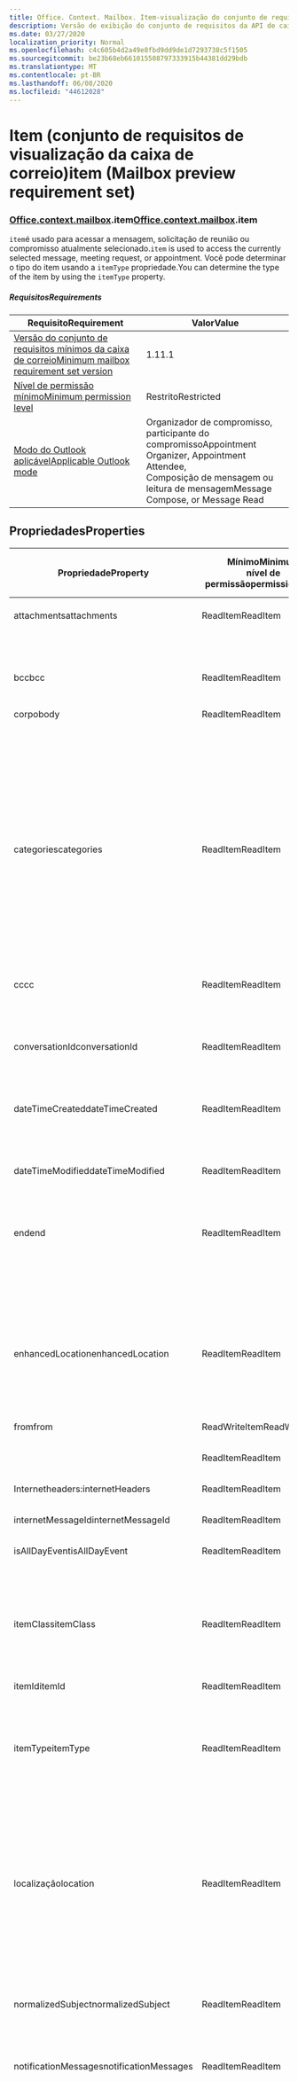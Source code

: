 ```yaml
---
title: Office. Context. Mailbox. Item-visualização do conjunto de requisitos
description: Versão de exibição do conjunto de requisitos da API de caixa de correio do Outlook do modelo de objeto de item
ms.date: 03/27/2020
localization_priority: Normal
ms.openlocfilehash: c4c605b4d2a49e8fbd9dd9de1d7293738c5f1505
ms.sourcegitcommit: be23b68eb661015508797333915b44381dd29bdb
ms.translationtype: MT
ms.contentlocale: pt-BR
ms.lasthandoff: 06/08/2020
ms.locfileid: "44612028"
---
```

# <a name="item-mailbox-preview-requirement-set"></a><span data-ttu-id="88958-103">Item (conjunto de requisitos de visualização da caixa de correio)</span><span class="sxs-lookup"><span data-stu-id="88958-103">item (Mailbox preview requirement set)</span></span>

### <a name="officecontextmailboxitem"></a><span data-ttu-id="88958-104">[Office](office.md)[.context](office.context.md)[.mailbox](office.context.mailbox.md).item</span><span class="sxs-lookup"><span data-stu-id="88958-104">[Office](office.md)[.context](office.context.md)[.mailbox](office.context.mailbox.md).item</span></span>

<span data-ttu-id="88958-105">`item`é usado para acessar a mensagem, solicitação de reunião ou compromisso atualmente selecionado.</span><span class="sxs-lookup"><span data-stu-id="88958-105">`item` is used to access the currently selected message, meeting request, or appointment.</span></span> <span data-ttu-id="88958-106">Você pode determinar o tipo do item usando a `itemType` propriedade.</span><span class="sxs-lookup"><span data-stu-id="88958-106">You can determine the type of the item by using the `itemType` property.</span></span>

##### <a name="requirements"></a><span data-ttu-id="88958-107">Requisitos</span><span class="sxs-lookup"><span data-stu-id="88958-107">Requirements</span></span>

|<span data-ttu-id="88958-108">Requisito</span><span class="sxs-lookup"><span data-stu-id="88958-108">Requirement</span></span>|<span data-ttu-id="88958-109">Valor</span><span class="sxs-lookup"><span data-stu-id="88958-109">Value</span></span>|
|---|---|
|[<span data-ttu-id="88958-110">Versão do conjunto de requisitos mínimos da caixa de correio</span><span class="sxs-lookup"><span data-stu-id="88958-110">Minimum mailbox requirement set version</span></span>](../../requirement-sets/outlook-api-requirement-sets.md)|<span data-ttu-id="88958-111">1.1</span><span class="sxs-lookup"><span data-stu-id="88958-111">1.1</span></span>|
|[<span data-ttu-id="88958-112">Nível de permissão mínimo</span><span class="sxs-lookup"><span data-stu-id="88958-112">Minimum permission level</span></span>](../../../outlook/understanding-outlook-add-in-permissions.md)|<span data-ttu-id="88958-113">Restrito</span><span class="sxs-lookup"><span data-stu-id="88958-113">Restricted</span></span>|
|[<span data-ttu-id="88958-114">Modo do Outlook aplicável</span><span class="sxs-lookup"><span data-stu-id="88958-114">Applicable Outlook mode</span></span>](../../../outlook/outlook-add-ins-overview.md#extension-points)|<span data-ttu-id="88958-115">Organizador de compromisso, participante do compromisso</span><span class="sxs-lookup"><span data-stu-id="88958-115">Appointment Organizer, Appointment Attendee,</span></span><br><span data-ttu-id="88958-116">Composição de mensagem ou leitura de mensagem</span><span class="sxs-lookup"><span data-stu-id="88958-116">Message Compose, or Message Read</span></span>|

## <a name="properties"></a><span data-ttu-id="88958-117">Propriedades</span><span class="sxs-lookup"><span data-stu-id="88958-117">Properties</span></span>

| <span data-ttu-id="88958-118">Propriedade</span><span class="sxs-lookup"><span data-stu-id="88958-118">Property</span></span> | <span data-ttu-id="88958-119">Mínimo</span><span class="sxs-lookup"><span data-stu-id="88958-119">Minimum</span></span><br><span data-ttu-id="88958-120">nível de permissão</span><span class="sxs-lookup"><span data-stu-id="88958-120">permission level</span></span> | <span data-ttu-id="88958-121">Detalhes por modo</span><span class="sxs-lookup"><span data-stu-id="88958-121">Details by mode</span></span> | <span data-ttu-id="88958-122">Tipo de retorno</span><span class="sxs-lookup"><span data-stu-id="88958-122">Return type</span></span> | <span data-ttu-id="88958-123">Mínimo</span><span class="sxs-lookup"><span data-stu-id="88958-123">Minimum</span></span><br><span data-ttu-id="88958-124">conjunto de requisitos</span><span class="sxs-lookup"><span data-stu-id="88958-124">requirement set</span></span> |
|---|---|---|---|:---:|
| <span data-ttu-id="88958-125">attachments</span><span class="sxs-lookup"><span data-stu-id="88958-125">attachments</span></span> | <span data-ttu-id="88958-126">ReadItem</span><span class="sxs-lookup"><span data-stu-id="88958-126">ReadItem</span></span> | [<span data-ttu-id="88958-127">Participante do compromisso</span><span class="sxs-lookup"><span data-stu-id="88958-127">Appointment Attendee</span></span>](/javascript/api/outlook/office.appointmentread?view=outlook-js-preview#attachments) | <span data-ttu-id="88958-128">Array.<[AttachmentDetails](/javascript/api/outlook/office.attachmentdetails)></span><span class="sxs-lookup"><span data-stu-id="88958-128">Array.<[AttachmentDetails](/javascript/api/outlook/office.attachmentdetails)></span></span> | [<span data-ttu-id="88958-129">1.1</span><span class="sxs-lookup"><span data-stu-id="88958-129">1.1</span></span>](../requirement-set-1.1/outlook-requirement-set-1.1.md) |
| | | [<span data-ttu-id="88958-130">Mensagem lida</span><span class="sxs-lookup"><span data-stu-id="88958-130">Message Read</span></span>](/javascript/api/outlook/office.messageread?view=outlook-js-preview#attachments) | <span data-ttu-id="88958-131">Array.<[AttachmentDetails](/javascript/api/outlook/office.attachmentdetails)></span><span class="sxs-lookup"><span data-stu-id="88958-131">Array.<[AttachmentDetails](/javascript/api/outlook/office.attachmentdetails)></span></span> | [<span data-ttu-id="88958-132">1.1</span><span class="sxs-lookup"><span data-stu-id="88958-132">1.1</span></span>](../requirement-set-1.1/outlook-requirement-set-1.1.md) |
| <span data-ttu-id="88958-133">bcc</span><span class="sxs-lookup"><span data-stu-id="88958-133">bcc</span></span> | <span data-ttu-id="88958-134">ReadItem</span><span class="sxs-lookup"><span data-stu-id="88958-134">ReadItem</span></span> | [<span data-ttu-id="88958-135">Composição da mensagem</span><span class="sxs-lookup"><span data-stu-id="88958-135">Message Compose</span></span>](/javascript/api/outlook/office.messagecompose?view=outlook-js-preview#bcc) | [<span data-ttu-id="88958-136">Destinatários</span><span class="sxs-lookup"><span data-stu-id="88958-136">Recipients</span></span>](/javascript/api/outlook/office.recipients) | [<span data-ttu-id="88958-137">1.1</span><span class="sxs-lookup"><span data-stu-id="88958-137">1.1</span></span>](../requirement-set-1.1/outlook-requirement-set-1.1.md) |
| <span data-ttu-id="88958-138">corpo</span><span class="sxs-lookup"><span data-stu-id="88958-138">body</span></span> | <span data-ttu-id="88958-139">ReadItem</span><span class="sxs-lookup"><span data-stu-id="88958-139">ReadItem</span></span> | [<span data-ttu-id="88958-140">Organizador de compromisso</span><span class="sxs-lookup"><span data-stu-id="88958-140">Appointment Organizer</span></span>](/javascript/api/outlook/office.appointmentcompose?view=outlook-js-preview#body) | [<span data-ttu-id="88958-141">Body</span><span class="sxs-lookup"><span data-stu-id="88958-141">Body</span></span>](/javascript/api/outlook/office.body) | [<span data-ttu-id="88958-142">1.1</span><span class="sxs-lookup"><span data-stu-id="88958-142">1.1</span></span>](../requirement-set-1.1/outlook-requirement-set-1.1.md) |
| | | [<span data-ttu-id="88958-143">Participante do compromisso</span><span class="sxs-lookup"><span data-stu-id="88958-143">Appointment Attendee</span></span>](/javascript/api/outlook/office.appointmentread?view=outlook-js-preview#body) | [<span data-ttu-id="88958-144">Body</span><span class="sxs-lookup"><span data-stu-id="88958-144">Body</span></span>](/javascript/api/outlook/office.body) | [<span data-ttu-id="88958-145">1.1</span><span class="sxs-lookup"><span data-stu-id="88958-145">1.1</span></span>](../requirement-set-1.1/outlook-requirement-set-1.1.md) |
| | | [<span data-ttu-id="88958-146">Composição da mensagem</span><span class="sxs-lookup"><span data-stu-id="88958-146">Message Compose</span></span>](/javascript/api/outlook/office.messagecompose?view=outlook-js-preview#body) | [<span data-ttu-id="88958-147">Body</span><span class="sxs-lookup"><span data-stu-id="88958-147">Body</span></span>](/javascript/api/outlook/office.body) | [<span data-ttu-id="88958-148">1.1</span><span class="sxs-lookup"><span data-stu-id="88958-148">1.1</span></span>](../requirement-set-1.1/outlook-requirement-set-1.1.md) |
| | | [<span data-ttu-id="88958-149">Mensagem lida</span><span class="sxs-lookup"><span data-stu-id="88958-149">Message Read</span></span>](/javascript/api/outlook/office.messageread?view=outlook-js-preview#body) | [<span data-ttu-id="88958-150">Body</span><span class="sxs-lookup"><span data-stu-id="88958-150">Body</span></span>](/javascript/api/outlook/office.body) | [<span data-ttu-id="88958-151">1.1</span><span class="sxs-lookup"><span data-stu-id="88958-151">1.1</span></span>](../requirement-set-1.1/outlook-requirement-set-1.1.md) |
| <span data-ttu-id="88958-152">categories</span><span class="sxs-lookup"><span data-stu-id="88958-152">categories</span></span> | <span data-ttu-id="88958-153">ReadItem</span><span class="sxs-lookup"><span data-stu-id="88958-153">ReadItem</span></span> | [<span data-ttu-id="88958-154">Organizador de compromisso</span><span class="sxs-lookup"><span data-stu-id="88958-154">Appointment Organizer</span></span>](/javascript/api/outlook/office.appointmentcompose?view=outlook-js-preview#categories) | [<span data-ttu-id="88958-155">Categorias</span><span class="sxs-lookup"><span data-stu-id="88958-155">Categories</span></span>](/javascript/api/outlook/office.categories) | [<span data-ttu-id="88958-156">1,8</span><span class="sxs-lookup"><span data-stu-id="88958-156">1.8</span></span>](../requirement-set-1.8/outlook-requirement-set-1.8.md) |
| | | [<span data-ttu-id="88958-157">Participante do compromisso</span><span class="sxs-lookup"><span data-stu-id="88958-157">Appointment Attendee</span></span>](/javascript/api/outlook/office.appointmentread?view=outlook-js-preview#categories) | [<span data-ttu-id="88958-158">Categorias</span><span class="sxs-lookup"><span data-stu-id="88958-158">Categories</span></span>](/javascript/api/outlook/office.categories) | [<span data-ttu-id="88958-159">1,8</span><span class="sxs-lookup"><span data-stu-id="88958-159">1.8</span></span>](../requirement-set-1.8/outlook-requirement-set-1.8.md) |
| | | [<span data-ttu-id="88958-160">Composição da mensagem</span><span class="sxs-lookup"><span data-stu-id="88958-160">Message Compose</span></span>](/javascript/api/outlook/office.messagecompose?view=outlook-js-preview#categories) | [<span data-ttu-id="88958-161">Categorias</span><span class="sxs-lookup"><span data-stu-id="88958-161">Categories</span></span>](/javascript/api/outlook/office.categories) | [<span data-ttu-id="88958-162">1,8</span><span class="sxs-lookup"><span data-stu-id="88958-162">1.8</span></span>](../requirement-set-1.8/outlook-requirement-set-1.8.md) |
| | | [<span data-ttu-id="88958-163">Mensagem lida</span><span class="sxs-lookup"><span data-stu-id="88958-163">Message Read</span></span>](/javascript/api/outlook/office.messageread?view=outlook-js-preview#categories) | [<span data-ttu-id="88958-164">Categorias</span><span class="sxs-lookup"><span data-stu-id="88958-164">Categories</span></span>](/javascript/api/outlook/office.categories) | [<span data-ttu-id="88958-165">1,8</span><span class="sxs-lookup"><span data-stu-id="88958-165">1.8</span></span>](../requirement-set-1.8/outlook-requirement-set-1.8.md) |
| <span data-ttu-id="88958-166">cc</span><span class="sxs-lookup"><span data-stu-id="88958-166">cc</span></span> | <span data-ttu-id="88958-167">ReadItem</span><span class="sxs-lookup"><span data-stu-id="88958-167">ReadItem</span></span> | [<span data-ttu-id="88958-168">Composição da mensagem</span><span class="sxs-lookup"><span data-stu-id="88958-168">Message Compose</span></span>](/javascript/api/outlook/office.messagecompose?view=outlook-js-preview#cc) | [<span data-ttu-id="88958-169">Destinatários</span><span class="sxs-lookup"><span data-stu-id="88958-169">Recipients</span></span>](/javascript/api/outlook/office.recipients) | [<span data-ttu-id="88958-170">1.1</span><span class="sxs-lookup"><span data-stu-id="88958-170">1.1</span></span>](../requirement-set-1.1/outlook-requirement-set-1.1.md) |
| | | [<span data-ttu-id="88958-171">Mensagem lida</span><span class="sxs-lookup"><span data-stu-id="88958-171">Message Read</span></span>](/javascript/api/outlook/office.messageread?view=outlook-js-preview#cc) | <span data-ttu-id="88958-172">[EmailAddressDetails](/javascript/api/outlook/office.emailaddressdetails) de matriz. <></span><span class="sxs-lookup"><span data-stu-id="88958-172">Array.<[EmailAddressDetails](/javascript/api/outlook/office.emailaddressdetails)></span></span> | [<span data-ttu-id="88958-173">1.1</span><span class="sxs-lookup"><span data-stu-id="88958-173">1.1</span></span>](../requirement-set-1.1/outlook-requirement-set-1.1.md) |
| <span data-ttu-id="88958-174">conversationId</span><span class="sxs-lookup"><span data-stu-id="88958-174">conversationId</span></span> | <span data-ttu-id="88958-175">ReadItem</span><span class="sxs-lookup"><span data-stu-id="88958-175">ReadItem</span></span> | [<span data-ttu-id="88958-176">Composição da mensagem</span><span class="sxs-lookup"><span data-stu-id="88958-176">Message Compose</span></span>](/javascript/api/outlook/office.messagecompose?view=outlook-js-preview#conversationid) | <span data-ttu-id="88958-177">String</span><span class="sxs-lookup"><span data-stu-id="88958-177">String</span></span> | [<span data-ttu-id="88958-178">1.1</span><span class="sxs-lookup"><span data-stu-id="88958-178">1.1</span></span>](../requirement-set-1.1/outlook-requirement-set-1.1.md) |
| | | [<span data-ttu-id="88958-179">Mensagem lida</span><span class="sxs-lookup"><span data-stu-id="88958-179">Message Read</span></span>](/javascript/api/outlook/office.messageread?view=outlook-js-preview#conversationid) | <span data-ttu-id="88958-180">String</span><span class="sxs-lookup"><span data-stu-id="88958-180">String</span></span> | [<span data-ttu-id="88958-181">1.1</span><span class="sxs-lookup"><span data-stu-id="88958-181">1.1</span></span>](../requirement-set-1.1/outlook-requirement-set-1.1.md) |
| <span data-ttu-id="88958-182">dateTimeCreated</span><span class="sxs-lookup"><span data-stu-id="88958-182">dateTimeCreated</span></span> | <span data-ttu-id="88958-183">ReadItem</span><span class="sxs-lookup"><span data-stu-id="88958-183">ReadItem</span></span> | [<span data-ttu-id="88958-184">Participante do compromisso</span><span class="sxs-lookup"><span data-stu-id="88958-184">Appointment Attendee</span></span>](/javascript/api/outlook/office.appointmentread?view=outlook-js-preview#datetimecreated) | <span data-ttu-id="88958-185">Date</span><span class="sxs-lookup"><span data-stu-id="88958-185">Date</span></span> | [<span data-ttu-id="88958-186">1.1</span><span class="sxs-lookup"><span data-stu-id="88958-186">1.1</span></span>](../requirement-set-1.1/outlook-requirement-set-1.1.md) |
| | | [<span data-ttu-id="88958-187">Mensagem lida</span><span class="sxs-lookup"><span data-stu-id="88958-187">Message Read</span></span>](/javascript/api/outlook/office.messageread?view=outlook-js-preview#datetimecreated) | <span data-ttu-id="88958-188">Date</span><span class="sxs-lookup"><span data-stu-id="88958-188">Date</span></span> | [<span data-ttu-id="88958-189">1.1</span><span class="sxs-lookup"><span data-stu-id="88958-189">1.1</span></span>](../requirement-set-1.1/outlook-requirement-set-1.1.md) |
| <span data-ttu-id="88958-190">dateTimeModified</span><span class="sxs-lookup"><span data-stu-id="88958-190">dateTimeModified</span></span> | <span data-ttu-id="88958-191">ReadItem</span><span class="sxs-lookup"><span data-stu-id="88958-191">ReadItem</span></span> | [<span data-ttu-id="88958-192">Participante do compromisso</span><span class="sxs-lookup"><span data-stu-id="88958-192">Appointment Attendee</span></span>](/javascript/api/outlook/office.appointmentread?view=outlook-js-preview#datetimemodified) | <span data-ttu-id="88958-193">Date</span><span class="sxs-lookup"><span data-stu-id="88958-193">Date</span></span> | [<span data-ttu-id="88958-194">1.1</span><span class="sxs-lookup"><span data-stu-id="88958-194">1.1</span></span>](../requirement-set-1.1/outlook-requirement-set-1.1.md) |
| | | [<span data-ttu-id="88958-195">Mensagem lida</span><span class="sxs-lookup"><span data-stu-id="88958-195">Message Read</span></span>](/javascript/api/outlook/office.messageread?view=outlook-js-preview#datetimemodified) | <span data-ttu-id="88958-196">Date</span><span class="sxs-lookup"><span data-stu-id="88958-196">Date</span></span> | [<span data-ttu-id="88958-197">1.1</span><span class="sxs-lookup"><span data-stu-id="88958-197">1.1</span></span>](../requirement-set-1.1/outlook-requirement-set-1.1.md) |
| <span data-ttu-id="88958-198">end</span><span class="sxs-lookup"><span data-stu-id="88958-198">end</span></span> | <span data-ttu-id="88958-199">ReadItem</span><span class="sxs-lookup"><span data-stu-id="88958-199">ReadItem</span></span> | [<span data-ttu-id="88958-200">Organizador de compromisso</span><span class="sxs-lookup"><span data-stu-id="88958-200">Appointment Organizer</span></span>](/javascript/api/outlook/office.appointmentcompose?view=outlook-js-preview#end) | [<span data-ttu-id="88958-201">Time</span><span class="sxs-lookup"><span data-stu-id="88958-201">Time</span></span>](/javascript/api/outlook/office.time) | [<span data-ttu-id="88958-202">1.1</span><span class="sxs-lookup"><span data-stu-id="88958-202">1.1</span></span>](../requirement-set-1.1/outlook-requirement-set-1.1.md) |
| | | [<span data-ttu-id="88958-203">Participante do compromisso</span><span class="sxs-lookup"><span data-stu-id="88958-203">Appointment Attendee</span></span>](/javascript/api/outlook/office.appointmentread?view=outlook-js-preview#end) | <span data-ttu-id="88958-204">Date</span><span class="sxs-lookup"><span data-stu-id="88958-204">Date</span></span> | [<span data-ttu-id="88958-205">1.1</span><span class="sxs-lookup"><span data-stu-id="88958-205">1.1</span></span>](../requirement-set-1.1/outlook-requirement-set-1.1.md) |
| | | [<span data-ttu-id="88958-206">Mensagem lida</span><span class="sxs-lookup"><span data-stu-id="88958-206">Message Read</span></span>](/javascript/api/outlook/office.messageread?view=outlook-js-preview#end)<br><span data-ttu-id="88958-207">(Solicitação de reunião)</span><span class="sxs-lookup"><span data-stu-id="88958-207">(Meeting Request)</span></span> | <span data-ttu-id="88958-208">Date</span><span class="sxs-lookup"><span data-stu-id="88958-208">Date</span></span> | [<span data-ttu-id="88958-209">1.1</span><span class="sxs-lookup"><span data-stu-id="88958-209">1.1</span></span>](../requirement-set-1.1/outlook-requirement-set-1.1.md) |
| <span data-ttu-id="88958-210">enhancedLocation</span><span class="sxs-lookup"><span data-stu-id="88958-210">enhancedLocation</span></span> | <span data-ttu-id="88958-211">ReadItem</span><span class="sxs-lookup"><span data-stu-id="88958-211">ReadItem</span></span> | [<span data-ttu-id="88958-212">Organizador de compromisso</span><span class="sxs-lookup"><span data-stu-id="88958-212">Appointment Organizer</span></span>](/javascript/api/outlook/office.appointmentcompose?view=outlook-js-preview#enhancedlocation) | [<span data-ttu-id="88958-213">EnhancedLocation</span><span class="sxs-lookup"><span data-stu-id="88958-213">EnhancedLocation</span></span>](/javascript/api/outlook/office.enhancedlocation) | [<span data-ttu-id="88958-214">1,8</span><span class="sxs-lookup"><span data-stu-id="88958-214">1.8</span></span>](../requirement-set-1.8/outlook-requirement-set-1.8.md) |
| | | [<span data-ttu-id="88958-215">Participante do compromisso</span><span class="sxs-lookup"><span data-stu-id="88958-215">Appointment Attendee</span></span>](/javascript/api/outlook/office.appointmentread?view=outlook-js-preview#enhancedlocation) | [<span data-ttu-id="88958-216">EnhancedLocation</span><span class="sxs-lookup"><span data-stu-id="88958-216">EnhancedLocation</span></span>](/javascript/api/outlook/office.enhancedlocation) | [<span data-ttu-id="88958-217">1,8</span><span class="sxs-lookup"><span data-stu-id="88958-217">1.8</span></span>](../requirement-set-1.8/outlook-requirement-set-1.8.md) |
| <span data-ttu-id="88958-218">from</span><span class="sxs-lookup"><span data-stu-id="88958-218">from</span></span> | <span data-ttu-id="88958-219">ReadWriteItem</span><span class="sxs-lookup"><span data-stu-id="88958-219">ReadWriteItem</span></span> | [<span data-ttu-id="88958-220">Composição da mensagem</span><span class="sxs-lookup"><span data-stu-id="88958-220">Message Compose</span></span>](/javascript/api/outlook/office.messagecompose?view=outlook-js-preview#from) | [<span data-ttu-id="88958-221">De</span><span class="sxs-lookup"><span data-stu-id="88958-221">From</span></span>](/javascript/api/outlook/office.from) | [<span data-ttu-id="88958-222">1,7</span><span class="sxs-lookup"><span data-stu-id="88958-222">1.7</span></span>](../requirement-set-1.7/outlook-requirement-set-1.7.md) |
| | <span data-ttu-id="88958-223">ReadItem</span><span class="sxs-lookup"><span data-stu-id="88958-223">ReadItem</span></span> | [<span data-ttu-id="88958-224">Mensagem lida</span><span class="sxs-lookup"><span data-stu-id="88958-224">Message Read</span></span>](/javascript/api/outlook/office.messageread?view=outlook-js-preview#from) | [<span data-ttu-id="88958-225">EmailAddressDetails</span><span class="sxs-lookup"><span data-stu-id="88958-225">EmailAddressDetails</span></span>](/javascript/api/outlook/office.emailaddressdetails) | [<span data-ttu-id="88958-226">1.1</span><span class="sxs-lookup"><span data-stu-id="88958-226">1.1</span></span>](../requirement-set-1.1/outlook-requirement-set-1.1.md) |
| <span data-ttu-id="88958-227">Internetheaders:</span><span class="sxs-lookup"><span data-stu-id="88958-227">internetHeaders</span></span> | <span data-ttu-id="88958-228">ReadItem</span><span class="sxs-lookup"><span data-stu-id="88958-228">ReadItem</span></span> | [<span data-ttu-id="88958-229">Composição da mensagem</span><span class="sxs-lookup"><span data-stu-id="88958-229">Message Compose</span></span>](/javascript/api/outlook/office.messagecompose?view=outlook-js-preview#internetheaders) | [<span data-ttu-id="88958-230">InternetHeaders</span><span class="sxs-lookup"><span data-stu-id="88958-230">InternetHeaders</span></span>](/javascript/api/outlook/office.internetheaders) | [<span data-ttu-id="88958-231">1,8</span><span class="sxs-lookup"><span data-stu-id="88958-231">1.8</span></span>](../requirement-set-1.8/outlook-requirement-set-1.8.md) |
| <span data-ttu-id="88958-232">internetMessageId</span><span class="sxs-lookup"><span data-stu-id="88958-232">internetMessageId</span></span> | <span data-ttu-id="88958-233">ReadItem</span><span class="sxs-lookup"><span data-stu-id="88958-233">ReadItem</span></span> | [<span data-ttu-id="88958-234">Mensagem lida</span><span class="sxs-lookup"><span data-stu-id="88958-234">Message Read</span></span>](/javascript/api/outlook/office.messageread?view=outlook-js-preview#internetmessageid) | <span data-ttu-id="88958-235">String</span><span class="sxs-lookup"><span data-stu-id="88958-235">String</span></span> | [<span data-ttu-id="88958-236">1.1</span><span class="sxs-lookup"><span data-stu-id="88958-236">1.1</span></span>](../requirement-set-1.1/outlook-requirement-set-1.1.md) |
| <span data-ttu-id="88958-237">isAllDayEvent</span><span class="sxs-lookup"><span data-stu-id="88958-237">isAllDayEvent</span></span> | <span data-ttu-id="88958-238">ReadItem</span><span class="sxs-lookup"><span data-stu-id="88958-238">ReadItem</span></span> | [<span data-ttu-id="88958-239">Organizador de compromisso</span><span class="sxs-lookup"><span data-stu-id="88958-239">Appointment Organizer</span></span>](/javascript/api/outlook/office.appointmentcompose?view=outlook-js-preview#isalldayevent) | [<span data-ttu-id="88958-240">IsAllDayEvent</span><span class="sxs-lookup"><span data-stu-id="88958-240">IsAllDayEvent</span></span>](/javascript/api/outlook/office.isalldayevent) | [<span data-ttu-id="88958-241">Visualização</span><span class="sxs-lookup"><span data-stu-id="88958-241">Preview</span></span>](outlook-requirement-set-preview.md) |
| | | [<span data-ttu-id="88958-242">Participante do compromisso</span><span class="sxs-lookup"><span data-stu-id="88958-242">Appointment Attendee</span></span>](/javascript/api/outlook/office.appointmentread?view=outlook-js-preview#isalldayevent) | <span data-ttu-id="88958-243">Booliano</span><span class="sxs-lookup"><span data-stu-id="88958-243">Boolean</span></span> | [<span data-ttu-id="88958-244">Visualização</span><span class="sxs-lookup"><span data-stu-id="88958-244">Preview</span></span>](outlook-requirement-set-preview.md) |
| <span data-ttu-id="88958-245">itemClass</span><span class="sxs-lookup"><span data-stu-id="88958-245">itemClass</span></span> | <span data-ttu-id="88958-246">ReadItem</span><span class="sxs-lookup"><span data-stu-id="88958-246">ReadItem</span></span> | [<span data-ttu-id="88958-247">Participante do compromisso</span><span class="sxs-lookup"><span data-stu-id="88958-247">Appointment Attendee</span></span>](/javascript/api/outlook/office.appointmentread?view=outlook-js-preview#itemclass) | <span data-ttu-id="88958-248">String</span><span class="sxs-lookup"><span data-stu-id="88958-248">String</span></span> | [<span data-ttu-id="88958-249">1.1</span><span class="sxs-lookup"><span data-stu-id="88958-249">1.1</span></span>](../requirement-set-1.1/outlook-requirement-set-1.1.md) |
| | | [<span data-ttu-id="88958-250">Mensagem lida</span><span class="sxs-lookup"><span data-stu-id="88958-250">Message Read</span></span>](/javascript/api/outlook/office.messageread?view=outlook-js-preview#itemclass) | <span data-ttu-id="88958-251">String</span><span class="sxs-lookup"><span data-stu-id="88958-251">String</span></span> | [<span data-ttu-id="88958-252">1.1</span><span class="sxs-lookup"><span data-stu-id="88958-252">1.1</span></span>](../requirement-set-1.1/outlook-requirement-set-1.1.md) |
| <span data-ttu-id="88958-253">itemId</span><span class="sxs-lookup"><span data-stu-id="88958-253">itemId</span></span> | <span data-ttu-id="88958-254">ReadItem</span><span class="sxs-lookup"><span data-stu-id="88958-254">ReadItem</span></span> | [<span data-ttu-id="88958-255">Participante do compromisso</span><span class="sxs-lookup"><span data-stu-id="88958-255">Appointment Attendee</span></span>](/javascript/api/outlook/office.appointmentread?view=outlook-js-preview#itemid) | <span data-ttu-id="88958-256">String</span><span class="sxs-lookup"><span data-stu-id="88958-256">String</span></span> | [<span data-ttu-id="88958-257">1.1</span><span class="sxs-lookup"><span data-stu-id="88958-257">1.1</span></span>](../requirement-set-1.1/outlook-requirement-set-1.1.md) |
| | | [<span data-ttu-id="88958-258">Mensagem lida</span><span class="sxs-lookup"><span data-stu-id="88958-258">Message Read</span></span>](/javascript/api/outlook/office.messageread?view=outlook-js-preview#itemid) | <span data-ttu-id="88958-259">String</span><span class="sxs-lookup"><span data-stu-id="88958-259">String</span></span> | [<span data-ttu-id="88958-260">1.1</span><span class="sxs-lookup"><span data-stu-id="88958-260">1.1</span></span>](../requirement-set-1.1/outlook-requirement-set-1.1.md) |
| <span data-ttu-id="88958-261">itemType</span><span class="sxs-lookup"><span data-stu-id="88958-261">itemType</span></span> | <span data-ttu-id="88958-262">ReadItem</span><span class="sxs-lookup"><span data-stu-id="88958-262">ReadItem</span></span> | [<span data-ttu-id="88958-263">Organizador de compromisso</span><span class="sxs-lookup"><span data-stu-id="88958-263">Appointment Organizer</span></span>](/javascript/api/outlook/office.appointmentcompose?view=outlook-js-preview#itemtype) | [<span data-ttu-id="88958-264">MailboxEnums. ItemType</span><span class="sxs-lookup"><span data-stu-id="88958-264">MailboxEnums.ItemType</span></span>](/javascript/api/outlook/office.mailboxenums.itemtype) | [<span data-ttu-id="88958-265">1.1</span><span class="sxs-lookup"><span data-stu-id="88958-265">1.1</span></span>](../requirement-set-1.1/outlook-requirement-set-1.1.md) |
| | | [<span data-ttu-id="88958-266">Participante do compromisso</span><span class="sxs-lookup"><span data-stu-id="88958-266">Appointment Attendee</span></span>](/javascript/api/outlook/office.appointmentread?view=outlook-js-preview#itemtype) | [<span data-ttu-id="88958-267">MailboxEnums. ItemType</span><span class="sxs-lookup"><span data-stu-id="88958-267">MailboxEnums.ItemType</span></span>](/javascript/api/outlook/office.mailboxenums.itemtype) | [<span data-ttu-id="88958-268">1.1</span><span class="sxs-lookup"><span data-stu-id="88958-268">1.1</span></span>](../requirement-set-1.1/outlook-requirement-set-1.1.md) |
| | | [<span data-ttu-id="88958-269">Composição da mensagem</span><span class="sxs-lookup"><span data-stu-id="88958-269">Message Compose</span></span>](/javascript/api/outlook/office.messagecompose?view=outlook-js-preview#itemtype) | [<span data-ttu-id="88958-270">MailboxEnums. ItemType</span><span class="sxs-lookup"><span data-stu-id="88958-270">MailboxEnums.ItemType</span></span>](/javascript/api/outlook/office.mailboxenums.itemtype) | [<span data-ttu-id="88958-271">1.1</span><span class="sxs-lookup"><span data-stu-id="88958-271">1.1</span></span>](../requirement-set-1.1/outlook-requirement-set-1.1.md) |
| | | [<span data-ttu-id="88958-272">Mensagem lida</span><span class="sxs-lookup"><span data-stu-id="88958-272">Message Read</span></span>](/javascript/api/outlook/office.messageread?view=outlook-js-preview#itemtype) | [<span data-ttu-id="88958-273">MailboxEnums. ItemType</span><span class="sxs-lookup"><span data-stu-id="88958-273">MailboxEnums.ItemType</span></span>](/javascript/api/outlook/office.mailboxenums.itemtype) | [<span data-ttu-id="88958-274">1.1</span><span class="sxs-lookup"><span data-stu-id="88958-274">1.1</span></span>](../requirement-set-1.1/outlook-requirement-set-1.1.md) |
| <span data-ttu-id="88958-275">localização</span><span class="sxs-lookup"><span data-stu-id="88958-275">location</span></span> | <span data-ttu-id="88958-276">ReadItem</span><span class="sxs-lookup"><span data-stu-id="88958-276">ReadItem</span></span> | [<span data-ttu-id="88958-277">Organizador de compromisso</span><span class="sxs-lookup"><span data-stu-id="88958-277">Appointment Organizer</span></span>](/javascript/api/outlook/office.appointmentcompose?view=outlook-js-preview#location) | [<span data-ttu-id="88958-278">Localização</span><span class="sxs-lookup"><span data-stu-id="88958-278">Location</span></span>](/javascript/api/outlook/office.location) | [<span data-ttu-id="88958-279">1.1</span><span class="sxs-lookup"><span data-stu-id="88958-279">1.1</span></span>](../requirement-set-1.1/outlook-requirement-set-1.1.md) |
| | | [<span data-ttu-id="88958-280">Participante do compromisso</span><span class="sxs-lookup"><span data-stu-id="88958-280">Appointment Attendee</span></span>](/javascript/api/outlook/office.appointmentread?view=outlook-js-preview#location) | <span data-ttu-id="88958-281">String</span><span class="sxs-lookup"><span data-stu-id="88958-281">String</span></span> | [<span data-ttu-id="88958-282">1.1</span><span class="sxs-lookup"><span data-stu-id="88958-282">1.1</span></span>](../requirement-set-1.1/outlook-requirement-set-1.1.md) |
| | | [<span data-ttu-id="88958-283">Mensagem lida</span><span class="sxs-lookup"><span data-stu-id="88958-283">Message Read</span></span>](/javascript/api/outlook/office.messageread?view=outlook-js-preview#location)<br><span data-ttu-id="88958-284">(Solicitação de reunião)</span><span class="sxs-lookup"><span data-stu-id="88958-284">(Meeting Request)</span></span> | <span data-ttu-id="88958-285">String</span><span class="sxs-lookup"><span data-stu-id="88958-285">String</span></span> | [<span data-ttu-id="88958-286">1.1</span><span class="sxs-lookup"><span data-stu-id="88958-286">1.1</span></span>](../requirement-set-1.1/outlook-requirement-set-1.1.md) |
| <span data-ttu-id="88958-287">normalizedSubject</span><span class="sxs-lookup"><span data-stu-id="88958-287">normalizedSubject</span></span> | <span data-ttu-id="88958-288">ReadItem</span><span class="sxs-lookup"><span data-stu-id="88958-288">ReadItem</span></span> | [<span data-ttu-id="88958-289">Participante do compromisso</span><span class="sxs-lookup"><span data-stu-id="88958-289">Appointment Attendee</span></span>](/javascript/api/outlook/office.appointmentread?view=outlook-js-preview#normalizedsubject) | <span data-ttu-id="88958-290">String</span><span class="sxs-lookup"><span data-stu-id="88958-290">String</span></span> | [<span data-ttu-id="88958-291">1.1</span><span class="sxs-lookup"><span data-stu-id="88958-291">1.1</span></span>](../requirement-set-1.1/outlook-requirement-set-1.1.md) |
| | | [<span data-ttu-id="88958-292">Mensagem lida</span><span class="sxs-lookup"><span data-stu-id="88958-292">Message Read</span></span>](/javascript/api/outlook/office.messageread?view=outlook-js-preview#normalizedsubject) | <span data-ttu-id="88958-293">String</span><span class="sxs-lookup"><span data-stu-id="88958-293">String</span></span> | [<span data-ttu-id="88958-294">1.1</span><span class="sxs-lookup"><span data-stu-id="88958-294">1.1</span></span>](../requirement-set-1.1/outlook-requirement-set-1.1.md) |
| <span data-ttu-id="88958-295">notificationMessages</span><span class="sxs-lookup"><span data-stu-id="88958-295">notificationMessages</span></span> | <span data-ttu-id="88958-296">ReadItem</span><span class="sxs-lookup"><span data-stu-id="88958-296">ReadItem</span></span> | [<span data-ttu-id="88958-297">Organizador de compromisso</span><span class="sxs-lookup"><span data-stu-id="88958-297">Appointment Organizer</span></span>](/javascript/api/outlook/office.appointmentcompose?view=outlook-js-preview#notificationmessages) | [<span data-ttu-id="88958-298">NotificationMessages</span><span class="sxs-lookup"><span data-stu-id="88958-298">NotificationMessages</span></span>](/javascript/api/outlook/office.notificationmessages) | [<span data-ttu-id="88958-299">1.3</span><span class="sxs-lookup"><span data-stu-id="88958-299">1.3</span></span>](../requirement-set-1.3/outlook-requirement-set-1.3.md) |
| | | [<span data-ttu-id="88958-300">Participante do compromisso</span><span class="sxs-lookup"><span data-stu-id="88958-300">Appointment Attendee</span></span>](/javascript/api/outlook/office.appointmentread?view=outlook-js-preview#notificationmessages) | [<span data-ttu-id="88958-301">NotificationMessages</span><span class="sxs-lookup"><span data-stu-id="88958-301">NotificationMessages</span></span>](/javascript/api/outlook/office.notificationmessages) | [<span data-ttu-id="88958-302">1.3</span><span class="sxs-lookup"><span data-stu-id="88958-302">1.3</span></span>](../requirement-set-1.3/outlook-requirement-set-1.3.md) |
| | | [<span data-ttu-id="88958-303">Composição da mensagem</span><span class="sxs-lookup"><span data-stu-id="88958-303">Message Compose</span></span>](/javascript/api/outlook/office.messagecompose?view=outlook-js-preview#notificationmessages) | [<span data-ttu-id="88958-304">NotificationMessages</span><span class="sxs-lookup"><span data-stu-id="88958-304">NotificationMessages</span></span>](/javascript/api/outlook/office.notificationmessages) | [<span data-ttu-id="88958-305">1.3</span><span class="sxs-lookup"><span data-stu-id="88958-305">1.3</span></span>](../requirement-set-1.3/outlook-requirement-set-1.3.md) |
| | | [<span data-ttu-id="88958-306">Mensagem lida</span><span class="sxs-lookup"><span data-stu-id="88958-306">Message Read</span></span>](/javascript/api/outlook/office.messageread?view=outlook-js-preview#notificationmessages) | [<span data-ttu-id="88958-307">NotificationMessages</span><span class="sxs-lookup"><span data-stu-id="88958-307">NotificationMessages</span></span>](/javascript/api/outlook/office.notificationmessages) | [<span data-ttu-id="88958-308">1.3</span><span class="sxs-lookup"><span data-stu-id="88958-308">1.3</span></span>](../requirement-set-1.3/outlook-requirement-set-1.3.md) |
| <span data-ttu-id="88958-309">optionalAttendees</span><span class="sxs-lookup"><span data-stu-id="88958-309">optionalAttendees</span></span> | <span data-ttu-id="88958-310">ReadItem</span><span class="sxs-lookup"><span data-stu-id="88958-310">ReadItem</span></span> | [<span data-ttu-id="88958-311">Organizador de compromisso</span><span class="sxs-lookup"><span data-stu-id="88958-311">Appointment Organizer</span></span>](/javascript/api/outlook/office.appointmentcompose?view=outlook-js-preview#optionalattendees) | [<span data-ttu-id="88958-312">Destinatários</span><span class="sxs-lookup"><span data-stu-id="88958-312">Recipients</span></span>](/javascript/api/outlook/office.recipients) | [<span data-ttu-id="88958-313">1.1</span><span class="sxs-lookup"><span data-stu-id="88958-313">1.1</span></span>](../requirement-set-1.1/outlook-requirement-set-1.1.md) |
| | | [<span data-ttu-id="88958-314">Participante do compromisso</span><span class="sxs-lookup"><span data-stu-id="88958-314">Appointment Attendee</span></span>](/javascript/api/outlook/office.appointmentread?view=outlook-js-preview#optionalattendees) | <span data-ttu-id="88958-315">[EmailAddressDetails](/javascript/api/outlook/office.emailaddressdetails) de matriz. <></span><span class="sxs-lookup"><span data-stu-id="88958-315">Array.<[EmailAddressDetails](/javascript/api/outlook/office.emailaddressdetails)></span></span> | [<span data-ttu-id="88958-316">1.1</span><span class="sxs-lookup"><span data-stu-id="88958-316">1.1</span></span>](../requirement-set-1.1/outlook-requirement-set-1.1.md) |
| <span data-ttu-id="88958-317">organizer</span><span class="sxs-lookup"><span data-stu-id="88958-317">organizer</span></span> | <span data-ttu-id="88958-318">ReadWriteItem</span><span class="sxs-lookup"><span data-stu-id="88958-318">ReadWriteItem</span></span> | [<span data-ttu-id="88958-319">Organizador de compromisso</span><span class="sxs-lookup"><span data-stu-id="88958-319">Appointment Organizer</span></span>](/javascript/api/outlook/office.appointmentcompose?view=outlook-js-preview#organizer) | [<span data-ttu-id="88958-320">Organizador</span><span class="sxs-lookup"><span data-stu-id="88958-320">Organizer</span></span>](/javascript/api/outlook/office.organizer) | [<span data-ttu-id="88958-321">1,7</span><span class="sxs-lookup"><span data-stu-id="88958-321">1.7</span></span>](../requirement-set-1.7/outlook-requirement-set-1.7.md) |
| | <span data-ttu-id="88958-322">ReadItem</span><span class="sxs-lookup"><span data-stu-id="88958-322">ReadItem</span></span> | [<span data-ttu-id="88958-323">Participante do compromisso</span><span class="sxs-lookup"><span data-stu-id="88958-323">Appointment Attendee</span></span>](/javascript/api/outlook/office.appointmentread?view=outlook-js-preview#organizer) | [<span data-ttu-id="88958-324">EmailAddressDetails</span><span class="sxs-lookup"><span data-stu-id="88958-324">EmailAddressDetails</span></span>](/javascript/api/outlook/office.emailaddressdetails) | [<span data-ttu-id="88958-325">1.1</span><span class="sxs-lookup"><span data-stu-id="88958-325">1.1</span></span>](../requirement-set-1.1/outlook-requirement-set-1.1.md) |
| <span data-ttu-id="88958-326">recurrence</span><span class="sxs-lookup"><span data-stu-id="88958-326">recurrence</span></span> | <span data-ttu-id="88958-327">ReadItem</span><span class="sxs-lookup"><span data-stu-id="88958-327">ReadItem</span></span> | [<span data-ttu-id="88958-328">Organizador de compromisso</span><span class="sxs-lookup"><span data-stu-id="88958-328">Appointment Organizer</span></span>](/javascript/api/outlook/office.appointmentcompose?view=outlook-js-preview#recurrence) | [<span data-ttu-id="88958-329">Recorrência</span><span class="sxs-lookup"><span data-stu-id="88958-329">Recurrence</span></span>](/javascript/api/outlook/office.recurrence) | [<span data-ttu-id="88958-330">1,7</span><span class="sxs-lookup"><span data-stu-id="88958-330">1.7</span></span>](../requirement-set-1.7/outlook-requirement-set-1.7.md) |
| | | [<span data-ttu-id="88958-331">Participante do compromisso</span><span class="sxs-lookup"><span data-stu-id="88958-331">Appointment Attendee</span></span>](/javascript/api/outlook/office.appointmentread?view=outlook-js-preview#recurrence) | [<span data-ttu-id="88958-332">Recorrência</span><span class="sxs-lookup"><span data-stu-id="88958-332">Recurrence</span></span>](/javascript/api/outlook/office.recurrence) | [<span data-ttu-id="88958-333">1,7</span><span class="sxs-lookup"><span data-stu-id="88958-333">1.7</span></span>](../requirement-set-1.7/outlook-requirement-set-1.7.md) |
| | | [<span data-ttu-id="88958-334">Mensagem lida</span><span class="sxs-lookup"><span data-stu-id="88958-334">Message Read</span></span>](/javascript/api/outlook/office.messageread?view=outlook-js-preview#recurrence)<br><span data-ttu-id="88958-335">(Solicitação de reunião)</span><span class="sxs-lookup"><span data-stu-id="88958-335">(Meeting Request)</span></span> | [<span data-ttu-id="88958-336">Recorrência</span><span class="sxs-lookup"><span data-stu-id="88958-336">Recurrence</span></span>](/javascript/api/outlook/office.recurrence) | [<span data-ttu-id="88958-337">1,7</span><span class="sxs-lookup"><span data-stu-id="88958-337">1.7</span></span>](../requirement-set-1.7/outlook-requirement-set-1.7.md) |
| <span data-ttu-id="88958-338">requiredAttendees</span><span class="sxs-lookup"><span data-stu-id="88958-338">requiredAttendees</span></span> | <span data-ttu-id="88958-339">ReadItem</span><span class="sxs-lookup"><span data-stu-id="88958-339">ReadItem</span></span> | [<span data-ttu-id="88958-340">Organizador de compromisso</span><span class="sxs-lookup"><span data-stu-id="88958-340">Appointment Organizer</span></span>](/javascript/api/outlook/office.appointmentcompose?view=outlook-js-preview#requiredattendees) | [<span data-ttu-id="88958-341">Destinatários</span><span class="sxs-lookup"><span data-stu-id="88958-341">Recipients</span></span>](/javascript/api/outlook/office.recipients) | [<span data-ttu-id="88958-342">1.1</span><span class="sxs-lookup"><span data-stu-id="88958-342">1.1</span></span>](../requirement-set-1.1/outlook-requirement-set-1.1.md) |
| | | [<span data-ttu-id="88958-343">Participante do compromisso</span><span class="sxs-lookup"><span data-stu-id="88958-343">Appointment Attendee</span></span>](/javascript/api/outlook/office.appointmentread?view=outlook-js-preview#requiredattendees) | <span data-ttu-id="88958-344">[EmailAddressDetails](/javascript/api/outlook/office.emailaddressdetails) de matriz. <></span><span class="sxs-lookup"><span data-stu-id="88958-344">Array.<[EmailAddressDetails](/javascript/api/outlook/office.emailaddressdetails)></span></span> | [<span data-ttu-id="88958-345">1.1</span><span class="sxs-lookup"><span data-stu-id="88958-345">1.1</span></span>](../requirement-set-1.1/outlook-requirement-set-1.1.md) |
| <span data-ttu-id="88958-346">remetente</span><span class="sxs-lookup"><span data-stu-id="88958-346">sender</span></span> | <span data-ttu-id="88958-347">ReadItem</span><span class="sxs-lookup"><span data-stu-id="88958-347">ReadItem</span></span> | [<span data-ttu-id="88958-348">Mensagem lida</span><span class="sxs-lookup"><span data-stu-id="88958-348">Message Read</span></span>](/javascript/api/outlook/office.messageread?view=outlook-js-preview#sender) | [<span data-ttu-id="88958-349">EmailAddressDetails</span><span class="sxs-lookup"><span data-stu-id="88958-349">EmailAddressDetails</span></span>](/javascript/api/outlook/office.emailaddressdetails) | [<span data-ttu-id="88958-350">1.1</span><span class="sxs-lookup"><span data-stu-id="88958-350">1.1</span></span>](../requirement-set-1.1/outlook-requirement-set-1.1.md) |
| <span data-ttu-id="88958-351">sensitivity</span><span class="sxs-lookup"><span data-stu-id="88958-351">sensitivity</span></span> | <span data-ttu-id="88958-352">ReadItem</span><span class="sxs-lookup"><span data-stu-id="88958-352">ReadItem</span></span> | [<span data-ttu-id="88958-353">Organizador de compromisso</span><span class="sxs-lookup"><span data-stu-id="88958-353">Appointment Organizer</span></span>](/javascript/api/outlook/office.appointmentcompose?view=outlook-js-preview#sensitivity) | [<span data-ttu-id="88958-354">Sensitivity</span><span class="sxs-lookup"><span data-stu-id="88958-354">Sensitivity</span></span>](/javascript/api/outlook/office.sensitivity) | [<span data-ttu-id="88958-355">Visualização</span><span class="sxs-lookup"><span data-stu-id="88958-355">Preview</span></span>](outlook-requirement-set-preview.md) |
| | | [<span data-ttu-id="88958-356">Participante do compromisso</span><span class="sxs-lookup"><span data-stu-id="88958-356">Appointment Attendee</span></span>](/javascript/api/outlook/office.appointmentread?view=outlook-js-preview#sensitivity) | [<span data-ttu-id="88958-357">MailboxEnums. AppointmentSensitivityType</span><span class="sxs-lookup"><span data-stu-id="88958-357">MailboxEnums.AppointmentSensitivityType</span></span>](/javascript/api/outlook/office.mailboxenums.appointmentsensitivitytype) | [<span data-ttu-id="88958-358">Visualização</span><span class="sxs-lookup"><span data-stu-id="88958-358">Preview</span></span>](outlook-requirement-set-preview.md) |
| <span data-ttu-id="88958-359">seriesid</span><span class="sxs-lookup"><span data-stu-id="88958-359">seriesId</span></span> | <span data-ttu-id="88958-360">ReadItem</span><span class="sxs-lookup"><span data-stu-id="88958-360">ReadItem</span></span> | [<span data-ttu-id="88958-361">Organizador de compromisso</span><span class="sxs-lookup"><span data-stu-id="88958-361">Appointment Organizer</span></span>](/javascript/api/outlook/office.appointmentcompose?view=outlook-js-preview#seriesid) | <span data-ttu-id="88958-362">String</span><span class="sxs-lookup"><span data-stu-id="88958-362">String</span></span> | [<span data-ttu-id="88958-363">1,7</span><span class="sxs-lookup"><span data-stu-id="88958-363">1.7</span></span>](../requirement-set-1.7/outlook-requirement-set-1.7.md) |
| | | [<span data-ttu-id="88958-364">Participante do compromisso</span><span class="sxs-lookup"><span data-stu-id="88958-364">Appointment Attendee</span></span>](/javascript/api/outlook/office.appointmentread?view=outlook-js-preview#seriesid) | <span data-ttu-id="88958-365">String</span><span class="sxs-lookup"><span data-stu-id="88958-365">String</span></span> | [<span data-ttu-id="88958-366">1,7</span><span class="sxs-lookup"><span data-stu-id="88958-366">1.7</span></span>](../requirement-set-1.7/outlook-requirement-set-1.7.md) |
| | | [<span data-ttu-id="88958-367">Composição da mensagem</span><span class="sxs-lookup"><span data-stu-id="88958-367">Message Compose</span></span>](/javascript/api/outlook/office.messagecompose?view=outlook-js-preview#seriesid) | <span data-ttu-id="88958-368">String</span><span class="sxs-lookup"><span data-stu-id="88958-368">String</span></span> | [<span data-ttu-id="88958-369">1,7</span><span class="sxs-lookup"><span data-stu-id="88958-369">1.7</span></span>](../requirement-set-1.7/outlook-requirement-set-1.7.md) |
| | | [<span data-ttu-id="88958-370">Mensagem lida</span><span class="sxs-lookup"><span data-stu-id="88958-370">Message Read</span></span>](/javascript/api/outlook/office.messageread?view=outlook-js-preview#seriesid) | <span data-ttu-id="88958-371">String</span><span class="sxs-lookup"><span data-stu-id="88958-371">String</span></span> | [<span data-ttu-id="88958-372">1,7</span><span class="sxs-lookup"><span data-stu-id="88958-372">1.7</span></span>](../requirement-set-1.7/outlook-requirement-set-1.7.md) |
| <span data-ttu-id="88958-373">iniciar</span><span class="sxs-lookup"><span data-stu-id="88958-373">start</span></span> | <span data-ttu-id="88958-374">ReadItem</span><span class="sxs-lookup"><span data-stu-id="88958-374">ReadItem</span></span> | [<span data-ttu-id="88958-375">Organizador de compromisso</span><span class="sxs-lookup"><span data-stu-id="88958-375">Appointment Organizer</span></span>](/javascript/api/outlook/office.appointmentcompose?view=outlook-js-preview#start) | [<span data-ttu-id="88958-376">Time</span><span class="sxs-lookup"><span data-stu-id="88958-376">Time</span></span>](/javascript/api/outlook/office.time) | [<span data-ttu-id="88958-377">1.1</span><span class="sxs-lookup"><span data-stu-id="88958-377">1.1</span></span>](../requirement-set-1.1/outlook-requirement-set-1.1.md) |
| | | [<span data-ttu-id="88958-378">Participante do compromisso</span><span class="sxs-lookup"><span data-stu-id="88958-378">Appointment Attendee</span></span>](/javascript/api/outlook/office.appointmentread?view=outlook-js-preview#start) | <span data-ttu-id="88958-379">Date</span><span class="sxs-lookup"><span data-stu-id="88958-379">Date</span></span> | [<span data-ttu-id="88958-380">1.1</span><span class="sxs-lookup"><span data-stu-id="88958-380">1.1</span></span>](../requirement-set-1.1/outlook-requirement-set-1.1.md) |
| | | [<span data-ttu-id="88958-381">Mensagem lida</span><span class="sxs-lookup"><span data-stu-id="88958-381">Message Read</span></span>](/javascript/api/outlook/office.messageread?view=outlook-js-preview#start)<br><span data-ttu-id="88958-382">(Solicitação de reunião)</span><span class="sxs-lookup"><span data-stu-id="88958-382">(Meeting Request)</span></span> | <span data-ttu-id="88958-383">Date</span><span class="sxs-lookup"><span data-stu-id="88958-383">Date</span></span> | [<span data-ttu-id="88958-384">1.1</span><span class="sxs-lookup"><span data-stu-id="88958-384">1.1</span></span>](../requirement-set-1.1/outlook-requirement-set-1.1.md) |
| <span data-ttu-id="88958-385">subject</span><span class="sxs-lookup"><span data-stu-id="88958-385">subject</span></span> | <span data-ttu-id="88958-386">ReadItem</span><span class="sxs-lookup"><span data-stu-id="88958-386">ReadItem</span></span> | [<span data-ttu-id="88958-387">Organizador de compromisso</span><span class="sxs-lookup"><span data-stu-id="88958-387">Appointment Organizer</span></span>](/javascript/api/outlook/office.appointmentcompose?view=outlook-js-preview#subject) | [<span data-ttu-id="88958-388">Assunto</span><span class="sxs-lookup"><span data-stu-id="88958-388">Subject</span></span>](/javascript/api/outlook/office.subject) | [<span data-ttu-id="88958-389">1.1</span><span class="sxs-lookup"><span data-stu-id="88958-389">1.1</span></span>](../requirement-set-1.1/outlook-requirement-set-1.1.md) |
| | | [<span data-ttu-id="88958-390">Participante do compromisso</span><span class="sxs-lookup"><span data-stu-id="88958-390">Appointment Attendee</span></span>](/javascript/api/outlook/office.appointmentread?view=outlook-js-preview#subject) | <span data-ttu-id="88958-391">String</span><span class="sxs-lookup"><span data-stu-id="88958-391">String</span></span> | [<span data-ttu-id="88958-392">1.1</span><span class="sxs-lookup"><span data-stu-id="88958-392">1.1</span></span>](../requirement-set-1.1/outlook-requirement-set-1.1.md) |
| | | [<span data-ttu-id="88958-393">Composição da mensagem</span><span class="sxs-lookup"><span data-stu-id="88958-393">Message Compose</span></span>](/javascript/api/outlook/office.messagecompose?view=outlook-js-preview#subject) | [<span data-ttu-id="88958-394">Assunto</span><span class="sxs-lookup"><span data-stu-id="88958-394">Subject</span></span>](/javascript/api/outlook/office.subject) | [<span data-ttu-id="88958-395">1.1</span><span class="sxs-lookup"><span data-stu-id="88958-395">1.1</span></span>](../requirement-set-1.1/outlook-requirement-set-1.1.md) |
| | | [<span data-ttu-id="88958-396">Mensagem lida</span><span class="sxs-lookup"><span data-stu-id="88958-396">Message Read</span></span>](/javascript/api/outlook/office.messageread?view=outlook-js-preview#subject) | <span data-ttu-id="88958-397">String</span><span class="sxs-lookup"><span data-stu-id="88958-397">String</span></span> | [<span data-ttu-id="88958-398">1.1</span><span class="sxs-lookup"><span data-stu-id="88958-398">1.1</span></span>](../requirement-set-1.1/outlook-requirement-set-1.1.md) |
| <span data-ttu-id="88958-399">para</span><span class="sxs-lookup"><span data-stu-id="88958-399">to</span></span> | <span data-ttu-id="88958-400">ReadItem</span><span class="sxs-lookup"><span data-stu-id="88958-400">ReadItem</span></span> | [<span data-ttu-id="88958-401">Composição da mensagem</span><span class="sxs-lookup"><span data-stu-id="88958-401">Message Compose</span></span>](/javascript/api/outlook/office.messagecompose?view=outlook-js-preview#to) | [<span data-ttu-id="88958-402">Destinatários</span><span class="sxs-lookup"><span data-stu-id="88958-402">Recipients</span></span>](/javascript/api/outlook/office.recipients) | [<span data-ttu-id="88958-403">1.1</span><span class="sxs-lookup"><span data-stu-id="88958-403">1.1</span></span>](../requirement-set-1.1/outlook-requirement-set-1.1.md) |
| | | [<span data-ttu-id="88958-404">Mensagem lida</span><span class="sxs-lookup"><span data-stu-id="88958-404">Message Read</span></span>](/javascript/api/outlook/office.messageread?view=outlook-js-preview#to) | <span data-ttu-id="88958-405">[EmailAddressDetails](/javascript/api/outlook/office.emailaddressdetails) de matriz. <></span><span class="sxs-lookup"><span data-stu-id="88958-405">Array.<[EmailAddressDetails](/javascript/api/outlook/office.emailaddressdetails)></span></span> | [<span data-ttu-id="88958-406">1.1</span><span class="sxs-lookup"><span data-stu-id="88958-406">1.1</span></span>](../requirement-set-1.1/outlook-requirement-set-1.1.md) |

## <a name="methods"></a><span data-ttu-id="88958-407">Methods</span><span class="sxs-lookup"><span data-stu-id="88958-407">Methods</span></span>

| <span data-ttu-id="88958-408">Método</span><span class="sxs-lookup"><span data-stu-id="88958-408">Method</span></span> | <span data-ttu-id="88958-409">Mínimo</span><span class="sxs-lookup"><span data-stu-id="88958-409">Minimum</span></span><br><span data-ttu-id="88958-410">nível de permissão</span><span class="sxs-lookup"><span data-stu-id="88958-410">permission level</span></span> | <span data-ttu-id="88958-411">Detalhes por modo</span><span class="sxs-lookup"><span data-stu-id="88958-411">Details by mode</span></span> | <span data-ttu-id="88958-412">Mínimo</span><span class="sxs-lookup"><span data-stu-id="88958-412">Minimum</span></span><br><span data-ttu-id="88958-413">conjunto de requisitos</span><span class="sxs-lookup"><span data-stu-id="88958-413">requirement set</span></span> |
|---|---|---|:---:|
| <span data-ttu-id="88958-414">addFileAttachmentAsync(uri, attachmentName, [options], [callback])</span><span class="sxs-lookup"><span data-stu-id="88958-414">addFileAttachmentAsync(uri, attachmentName, [options], [callback])</span></span> | <span data-ttu-id="88958-415">ReadWriteItem</span><span class="sxs-lookup"><span data-stu-id="88958-415">ReadWriteItem</span></span> | [<span data-ttu-id="88958-416">Organizador de compromisso</span><span class="sxs-lookup"><span data-stu-id="88958-416">Appointment Organizer</span></span>](/javascript/api/outlook/office.appointmentcompose?view=outlook-js-preview#addfileattachmentasync-uri--attachmentname--options--callback-) | [<span data-ttu-id="88958-417">1.1</span><span class="sxs-lookup"><span data-stu-id="88958-417">1.1</span></span>](../requirement-set-1.1/outlook-requirement-set-1.1.md) |
| | | [<span data-ttu-id="88958-418">Composição da mensagem</span><span class="sxs-lookup"><span data-stu-id="88958-418">Message Compose</span></span>](/javascript/api/outlook/office.messagecompose?view=outlook-js-preview#addfileattachmentasync-uri--attachmentname--options--callback-) | [<span data-ttu-id="88958-419">1.1</span><span class="sxs-lookup"><span data-stu-id="88958-419">1.1</span></span>](../requirement-set-1.1/outlook-requirement-set-1.1.md) |
| <span data-ttu-id="88958-420">addFileAttachmentFromBase64Async (base64file, AttachmentName, [Options], [callback])</span><span class="sxs-lookup"><span data-stu-id="88958-420">addFileAttachmentFromBase64Async(base64File, attachmentName, [options], [callback])</span></span> | <span data-ttu-id="88958-421">ReadWriteItem</span><span class="sxs-lookup"><span data-stu-id="88958-421">ReadWriteItem</span></span> | [<span data-ttu-id="88958-422">Organizador de compromisso</span><span class="sxs-lookup"><span data-stu-id="88958-422">Appointment Organizer</span></span>](/javascript/api/outlook/office.appointmentcompose?view=outlook-js-preview#addfileattachmentfrombase64async-base64file--attachmentname--options--callback-) | [<span data-ttu-id="88958-423">1,8</span><span class="sxs-lookup"><span data-stu-id="88958-423">1.8</span></span>](../requirement-set-1.8/outlook-requirement-set-1.8.md) |
| | | [<span data-ttu-id="88958-424">Composição da mensagem</span><span class="sxs-lookup"><span data-stu-id="88958-424">Message Compose</span></span>](/javascript/api/outlook/office.messagecompose?view=outlook-js-preview#addfileattachmentfrombase64async-base64file--attachmentname--options--callback-) | [<span data-ttu-id="88958-425">1,8</span><span class="sxs-lookup"><span data-stu-id="88958-425">1.8</span></span>](../requirement-set-1.8/outlook-requirement-set-1.8.md) |
| <span data-ttu-id="88958-426">addHandlerAsync(eventType, handler, [options], [callback])</span><span class="sxs-lookup"><span data-stu-id="88958-426">addHandlerAsync(eventType, handler, [options], [callback])</span></span> | <span data-ttu-id="88958-427">ReadItem</span><span class="sxs-lookup"><span data-stu-id="88958-427">ReadItem</span></span> | [<span data-ttu-id="88958-428">Organizador de compromisso</span><span class="sxs-lookup"><span data-stu-id="88958-428">Appointment Organizer</span></span>](/javascript/api/outlook/office.appointmentcompose?view=outlook-js-preview#addhandlerasync-eventtype--handler--options--callback-) | [<span data-ttu-id="88958-429">1,7</span><span class="sxs-lookup"><span data-stu-id="88958-429">1.7</span></span>](../requirement-set-1.7/outlook-requirement-set-1.7.md) |
| | | [<span data-ttu-id="88958-430">Participante do compromisso</span><span class="sxs-lookup"><span data-stu-id="88958-430">Appointment Attendee</span></span>](/javascript/api/outlook/office.appointmentread?view=outlook-js-preview#addhandlerasync-eventtype--handler--options--callback-) | [<span data-ttu-id="88958-431">1,7</span><span class="sxs-lookup"><span data-stu-id="88958-431">1.7</span></span>](../requirement-set-1.7/outlook-requirement-set-1.7.md) |
| | | [<span data-ttu-id="88958-432">Composição da mensagem</span><span class="sxs-lookup"><span data-stu-id="88958-432">Message Compose</span></span>](/javascript/api/outlook/office.messagecompose?view=outlook-js-preview#addhandlerasync-eventtype--handler--options--callback-) | [<span data-ttu-id="88958-433">1,7</span><span class="sxs-lookup"><span data-stu-id="88958-433">1.7</span></span>](../requirement-set-1.7/outlook-requirement-set-1.7.md) |
| | | [<span data-ttu-id="88958-434">Mensagem lida</span><span class="sxs-lookup"><span data-stu-id="88958-434">Message Read</span></span>](/javascript/api/outlook/office.messageread?view=outlook-js-preview#addhandlerasync-eventtype--handler--options--callback-) | [<span data-ttu-id="88958-435">1,7</span><span class="sxs-lookup"><span data-stu-id="88958-435">1.7</span></span>](../requirement-set-1.7/outlook-requirement-set-1.7.md) |
| <span data-ttu-id="88958-436">addItemAttachmentAsync(itemId, attachmentName, [options], [callback])</span><span class="sxs-lookup"><span data-stu-id="88958-436">addItemAttachmentAsync(itemId, attachmentName, [options], [callback])</span></span> | <span data-ttu-id="88958-437">ReadWriteItem</span><span class="sxs-lookup"><span data-stu-id="88958-437">ReadWriteItem</span></span> | [<span data-ttu-id="88958-438">Organizador de compromisso</span><span class="sxs-lookup"><span data-stu-id="88958-438">Appointment Organizer</span></span>](/javascript/api/outlook/office.appointmentcompose?view=outlook-js-preview#additemattachmentasync-itemid--attachmentname--options--callback-) | [<span data-ttu-id="88958-439">1.1</span><span class="sxs-lookup"><span data-stu-id="88958-439">1.1</span></span>](../requirement-set-1.1/outlook-requirement-set-1.1.md) |
| | | [<span data-ttu-id="88958-440">Composição da mensagem</span><span class="sxs-lookup"><span data-stu-id="88958-440">Message Compose</span></span>](/javascript/api/outlook/office.messagecompose?view=outlook-js-preview#additemattachmentasync-itemid--attachmentname--options--callback-) | [<span data-ttu-id="88958-441">1.1</span><span class="sxs-lookup"><span data-stu-id="88958-441">1.1</span></span>](../requirement-set-1.1/outlook-requirement-set-1.1.md) |
| <span data-ttu-id="88958-442">close()</span><span class="sxs-lookup"><span data-stu-id="88958-442">close()</span></span> | <span data-ttu-id="88958-443">Restricted</span><span class="sxs-lookup"><span data-stu-id="88958-443">Restricted</span></span> | [<span data-ttu-id="88958-444">Organizador de compromisso</span><span class="sxs-lookup"><span data-stu-id="88958-444">Appointment Organizer</span></span>](/javascript/api/outlook/office.appointmentcompose?view=outlook-js-preview#close--) | [<span data-ttu-id="88958-445">1.3</span><span class="sxs-lookup"><span data-stu-id="88958-445">1.3</span></span>](../requirement-set-1.3/outlook-requirement-set-1.3.md) |
| | | [<span data-ttu-id="88958-446">Composição da mensagem</span><span class="sxs-lookup"><span data-stu-id="88958-446">Message Compose</span></span>](/javascript/api/outlook/office.messagecompose?view=outlook-js-preview#close--) | [<span data-ttu-id="88958-447">1.3</span><span class="sxs-lookup"><span data-stu-id="88958-447">1.3</span></span>](../requirement-set-1.3/outlook-requirement-set-1.3.md) |
| <span data-ttu-id="88958-448">disableClientSignatureAsync ([opções], [callback])</span><span class="sxs-lookup"><span data-stu-id="88958-448">disableClientSignatureAsync([options], [callback])</span></span> | <span data-ttu-id="88958-449">ReadWriteItem</span><span class="sxs-lookup"><span data-stu-id="88958-449">ReadWriteItem</span></span> | [<span data-ttu-id="88958-450">Organizador de compromisso</span><span class="sxs-lookup"><span data-stu-id="88958-450">Appointment Organizer</span></span>](/javascript/api/outlook/office.appointmentcompose?view=outlook-js-preview#disableclientsignatureasync-options--callback-) | [<span data-ttu-id="88958-451">Visualização</span><span class="sxs-lookup"><span data-stu-id="88958-451">Preview</span></span>](outlook-requirement-set-preview.md) |
| | | [<span data-ttu-id="88958-452">Composição da mensagem</span><span class="sxs-lookup"><span data-stu-id="88958-452">Message Compose</span></span>](/javascript/api/outlook/office.messagecompose?view=outlook-js-preview#disableclientsignatureasync-options--callback-) | [<span data-ttu-id="88958-453">Visualização</span><span class="sxs-lookup"><span data-stu-id="88958-453">Preview</span></span>](outlook-requirement-set-preview.md) |
| <span data-ttu-id="88958-454">displayReplyAllForm(formData)</span><span class="sxs-lookup"><span data-stu-id="88958-454">displayReplyAllForm(formData)</span></span> | <span data-ttu-id="88958-455">ReadItem</span><span class="sxs-lookup"><span data-stu-id="88958-455">ReadItem</span></span> | [<span data-ttu-id="88958-456">Participante do compromisso</span><span class="sxs-lookup"><span data-stu-id="88958-456">Appointment Attendee</span></span>](/javascript/api/outlook/office.appointmentread?view=outlook-js-preview#displayreplyallform-formdata-) | [<span data-ttu-id="88958-457">1.1</span><span class="sxs-lookup"><span data-stu-id="88958-457">1.1</span></span>](../requirement-set-1.1/outlook-requirement-set-1.1.md) |
| | | [<span data-ttu-id="88958-458">Mensagem lida</span><span class="sxs-lookup"><span data-stu-id="88958-458">Message Read</span></span>](/javascript/api/outlook/office.messageread?view=outlook-js-preview#displayreplyallform-formdata-) | [<span data-ttu-id="88958-459">1.1</span><span class="sxs-lookup"><span data-stu-id="88958-459">1.1</span></span>](../requirement-set-1.1/outlook-requirement-set-1.1.md) |
| <span data-ttu-id="88958-460">displayReplyForm(formData)</span><span class="sxs-lookup"><span data-stu-id="88958-460">displayReplyForm(formData)</span></span> | <span data-ttu-id="88958-461">ReadItem</span><span class="sxs-lookup"><span data-stu-id="88958-461">ReadItem</span></span> | [<span data-ttu-id="88958-462">Participante do compromisso</span><span class="sxs-lookup"><span data-stu-id="88958-462">Appointment Attendee</span></span>](/javascript/api/outlook/office.appointmentread?view=outlook-js-preview#displayreplyform-formdata-) | [<span data-ttu-id="88958-463">1.1</span><span class="sxs-lookup"><span data-stu-id="88958-463">1.1</span></span>](../requirement-set-1.1/outlook-requirement-set-1.1.md) |
| | | [<span data-ttu-id="88958-464">Mensagem lida</span><span class="sxs-lookup"><span data-stu-id="88958-464">Message Read</span></span>](/javascript/api/outlook/office.messageread?view=outlook-js-preview#displayreplyform-formdata-) | [<span data-ttu-id="88958-465">1.1</span><span class="sxs-lookup"><span data-stu-id="88958-465">1.1</span></span>](../requirement-set-1.1/outlook-requirement-set-1.1.md) |
| <span data-ttu-id="88958-466">getAllInternetHeadersAsync ([opções], [callback])</span><span class="sxs-lookup"><span data-stu-id="88958-466">getAllInternetHeadersAsync([options], [callback])</span></span> | <span data-ttu-id="88958-467">ReadItem</span><span class="sxs-lookup"><span data-stu-id="88958-467">ReadItem</span></span> | [<span data-ttu-id="88958-468">Mensagem lida</span><span class="sxs-lookup"><span data-stu-id="88958-468">Message Read</span></span>](/javascript/api/outlook/office.messageread?view=outlook-js-preview#getallinternetheadersasync-options--callback-) | [<span data-ttu-id="88958-469">1,8</span><span class="sxs-lookup"><span data-stu-id="88958-469">1.8</span></span>](../requirement-set-1.8/outlook-requirement-set-1.8.md) |
| <span data-ttu-id="88958-470">getAttachmentContentAsync (attachmentid, [opções], [callback])</span><span class="sxs-lookup"><span data-stu-id="88958-470">getAttachmentContentAsync(attachmentId, [options], [callback])</span></span> | <span data-ttu-id="88958-471">ReadItem</span><span class="sxs-lookup"><span data-stu-id="88958-471">ReadItem</span></span> | [<span data-ttu-id="88958-472">Organizador de compromisso</span><span class="sxs-lookup"><span data-stu-id="88958-472">Appointment Organizer</span></span>](/javascript/api/outlook/office.appointmentcompose?view=outlook-js-preview#getattachmentcontentasync-attachmentid--options--callback-) | [<span data-ttu-id="88958-473">1,8</span><span class="sxs-lookup"><span data-stu-id="88958-473">1.8</span></span>](../requirement-set-1.8/outlook-requirement-set-1.8.md) |
| | | [<span data-ttu-id="88958-474">Participante do compromisso</span><span class="sxs-lookup"><span data-stu-id="88958-474">Appointment Attendee</span></span>](/javascript/api/outlook/office.appointmentread?view=outlook-js-preview#getattachmentcontentasync-attachmentid--options--callback-) | [<span data-ttu-id="88958-475">1,8</span><span class="sxs-lookup"><span data-stu-id="88958-475">1.8</span></span>](../requirement-set-1.8/outlook-requirement-set-1.8.md) |
| | | [<span data-ttu-id="88958-476">Composição da mensagem</span><span class="sxs-lookup"><span data-stu-id="88958-476">Message Compose</span></span>](/javascript/api/outlook/office.messagecompose?view=outlook-js-preview#getattachmentcontentasync-attachmentid--options--callback-) | [<span data-ttu-id="88958-477">1,8</span><span class="sxs-lookup"><span data-stu-id="88958-477">1.8</span></span>](../requirement-set-1.8/outlook-requirement-set-1.8.md) |
| | | [<span data-ttu-id="88958-478">Mensagem lida</span><span class="sxs-lookup"><span data-stu-id="88958-478">Message Read</span></span>](/javascript/api/outlook/office.messageread?view=outlook-js-preview#getattachmentcontentasync-attachmentid--options--callback-) | [<span data-ttu-id="88958-479">1,8</span><span class="sxs-lookup"><span data-stu-id="88958-479">1.8</span></span>](../requirement-set-1.8/outlook-requirement-set-1.8.md) |
| <span data-ttu-id="88958-480">getAttachmentsAsync ([opções], [callback])</span><span class="sxs-lookup"><span data-stu-id="88958-480">getAttachmentsAsync([options], [callback])</span></span> | <span data-ttu-id="88958-481">ReadItem</span><span class="sxs-lookup"><span data-stu-id="88958-481">ReadItem</span></span> | [<span data-ttu-id="88958-482">Organizador de compromisso</span><span class="sxs-lookup"><span data-stu-id="88958-482">Appointment Organizer</span></span>](/javascript/api/outlook/office.appointmentcompose?view=outlook-js-preview#getattachmentsasync-options--callback-) | [<span data-ttu-id="88958-483">1,8</span><span class="sxs-lookup"><span data-stu-id="88958-483">1.8</span></span>](../requirement-set-1.8/outlook-requirement-set-1.8.md) |
| | | [<span data-ttu-id="88958-484">Composição da mensagem</span><span class="sxs-lookup"><span data-stu-id="88958-484">Message Compose</span></span>](/javascript/api/outlook/office.messagecompose?view=outlook-js-preview#getattachmentsasync-options--callback-) | [<span data-ttu-id="88958-485">1,8</span><span class="sxs-lookup"><span data-stu-id="88958-485">1.8</span></span>](../requirement-set-1.8/outlook-requirement-set-1.8.md) |
| <span data-ttu-id="88958-486">getComposeTypeAsync ([opções], retorno de chamada)</span><span class="sxs-lookup"><span data-stu-id="88958-486">getComposeTypeAsync([options], callback)</span></span> | <span data-ttu-id="88958-487">ReadItem</span><span class="sxs-lookup"><span data-stu-id="88958-487">ReadItem</span></span> | [<span data-ttu-id="88958-488">Composição da mensagem</span><span class="sxs-lookup"><span data-stu-id="88958-488">Message Compose</span></span>](/javascript/api/outlook/office.messagecompose?view=outlook-js-preview#getcomposetypeasync-options--callback-) | [<span data-ttu-id="88958-489">Visualização</span><span class="sxs-lookup"><span data-stu-id="88958-489">Preview</span></span>](outlook-requirement-set-preview.md) |
| <span data-ttu-id="88958-490">getentities ()</span><span class="sxs-lookup"><span data-stu-id="88958-490">getEntities()</span></span> | <span data-ttu-id="88958-491">ReadItem</span><span class="sxs-lookup"><span data-stu-id="88958-491">ReadItem</span></span> | [<span data-ttu-id="88958-492">Participante do compromisso</span><span class="sxs-lookup"><span data-stu-id="88958-492">Appointment Attendee</span></span>](/javascript/api/outlook/office.appointmentread?view=outlook-js-preview#getentities--) | [<span data-ttu-id="88958-493">1.1</span><span class="sxs-lookup"><span data-stu-id="88958-493">1.1</span></span>](../requirement-set-1.1/outlook-requirement-set-1.1.md) |
| | | [<span data-ttu-id="88958-494">Mensagem lida</span><span class="sxs-lookup"><span data-stu-id="88958-494">Message Read</span></span>](/javascript/api/outlook/office.messageread?view=outlook-js-preview#getentities--) | [<span data-ttu-id="88958-495">1.1</span><span class="sxs-lookup"><span data-stu-id="88958-495">1.1</span></span>](../requirement-set-1.1/outlook-requirement-set-1.1.md) |
| <span data-ttu-id="88958-496">getEntitiesByType (entityType)</span><span class="sxs-lookup"><span data-stu-id="88958-496">getEntitiesByType(entityType)</span></span> | <span data-ttu-id="88958-497">Restricted</span><span class="sxs-lookup"><span data-stu-id="88958-497">Restricted</span></span> | [<span data-ttu-id="88958-498">Participante do compromisso</span><span class="sxs-lookup"><span data-stu-id="88958-498">Appointment Attendee</span></span>](/javascript/api/outlook/office.appointmentread?view=outlook-js-preview#getentitiesbytype-entitytype-) | [<span data-ttu-id="88958-499">1.1</span><span class="sxs-lookup"><span data-stu-id="88958-499">1.1</span></span>](../requirement-set-1.1/outlook-requirement-set-1.1.md) |
| | | [<span data-ttu-id="88958-500">Mensagem lida</span><span class="sxs-lookup"><span data-stu-id="88958-500">Message Read</span></span>](/javascript/api/outlook/office.messageread?view=outlook-js-preview#getentitiesbytype-entitytype-) | [<span data-ttu-id="88958-501">1.1</span><span class="sxs-lookup"><span data-stu-id="88958-501">1.1</span></span>](../requirement-set-1.1/outlook-requirement-set-1.1.md) |
| <span data-ttu-id="88958-502">getFilteredEntitiesByName (nome)</span><span class="sxs-lookup"><span data-stu-id="88958-502">getFilteredEntitiesByName(name)</span></span> | <span data-ttu-id="88958-503">ReadItem</span><span class="sxs-lookup"><span data-stu-id="88958-503">ReadItem</span></span> | [<span data-ttu-id="88958-504">Participante do compromisso</span><span class="sxs-lookup"><span data-stu-id="88958-504">Appointment Attendee</span></span>](/javascript/api/outlook/office.appointmentread?view=outlook-js-preview#getfilteredentitiesbyname-name-) | [<span data-ttu-id="88958-505">1.1</span><span class="sxs-lookup"><span data-stu-id="88958-505">1.1</span></span>](../requirement-set-1.1/outlook-requirement-set-1.1.md) |
| | | [<span data-ttu-id="88958-506">Mensagem lida</span><span class="sxs-lookup"><span data-stu-id="88958-506">Message Read</span></span>](/javascript/api/outlook/office.messageread?view=outlook-js-preview#getfilteredentitiesbyname-name-) | [<span data-ttu-id="88958-507">1.1</span><span class="sxs-lookup"><span data-stu-id="88958-507">1.1</span></span>](../requirement-set-1.1/outlook-requirement-set-1.1.md) |
| <span data-ttu-id="88958-508">getInitializationContextAsync ([opções], [callback])</span><span class="sxs-lookup"><span data-stu-id="88958-508">getInitializationContextAsync([options], [callback])</span></span> | <span data-ttu-id="88958-509">ReadItem</span><span class="sxs-lookup"><span data-stu-id="88958-509">ReadItem</span></span> | [<span data-ttu-id="88958-510">Organizador de compromisso</span><span class="sxs-lookup"><span data-stu-id="88958-510">Appointment Organizer</span></span>](/javascript/api/outlook/office.appointmentcompose?view=outlook-js-preview#getinitializationcontextasync-options--callback-) | [<span data-ttu-id="88958-511">Visualização</span><span class="sxs-lookup"><span data-stu-id="88958-511">Preview</span></span>](../preview-requirement-set/outlook-requirement-set-preview.md) |
| | | [<span data-ttu-id="88958-512">Participante do compromisso</span><span class="sxs-lookup"><span data-stu-id="88958-512">Appointment Attendee</span></span>](/javascript/api/outlook/office.appointmentread?view=outlook-js-preview#getinitializationcontextasync-options--callback-) | [<span data-ttu-id="88958-513">Visualização</span><span class="sxs-lookup"><span data-stu-id="88958-513">Preview</span></span>](../preview-requirement-set/outlook-requirement-set-preview.md) |
| | | [<span data-ttu-id="88958-514">Composição da mensagem</span><span class="sxs-lookup"><span data-stu-id="88958-514">Message Compose</span></span>](/javascript/api/outlook/office.messagecompose?view=outlook-js-preview#getinitializationcontextasync-options--callback-) | [<span data-ttu-id="88958-515">Visualização</span><span class="sxs-lookup"><span data-stu-id="88958-515">Preview</span></span>](../preview-requirement-set/outlook-requirement-set-preview.md) |
| | | [<span data-ttu-id="88958-516">Mensagem lida</span><span class="sxs-lookup"><span data-stu-id="88958-516">Message Read</span></span>](/javascript/api/outlook/office.messageread?view=outlook-js-preview#getinitializationcontextasync-options--callback-) | [<span data-ttu-id="88958-517">Visualização</span><span class="sxs-lookup"><span data-stu-id="88958-517">Preview</span></span>](../preview-requirement-set/outlook-requirement-set-preview.md) |
| <span data-ttu-id="88958-518">getItemIdAsync ([opções], retorno de chamada)</span><span class="sxs-lookup"><span data-stu-id="88958-518">getItemIdAsync([options], callback)</span></span> | <span data-ttu-id="88958-519">ReadItem</span><span class="sxs-lookup"><span data-stu-id="88958-519">ReadItem</span></span> | [<span data-ttu-id="88958-520">Organizador de compromisso</span><span class="sxs-lookup"><span data-stu-id="88958-520">Appointment Organizer</span></span>](/javascript/api/outlook/office.appointmentcompose?view=outlook-js-preview#getitemidasync-options--callback-) | [<span data-ttu-id="88958-521">1,8</span><span class="sxs-lookup"><span data-stu-id="88958-521">1.8</span></span>](../requirement-set-1.8/outlook-requirement-set-1.8.md) |
| | | [<span data-ttu-id="88958-522">Composição da mensagem</span><span class="sxs-lookup"><span data-stu-id="88958-522">Message Compose</span></span>](/javascript/api/outlook/office.messagecompose?view=outlook-js-preview#getitemidasync-options--callback-) | [<span data-ttu-id="88958-523">1,8</span><span class="sxs-lookup"><span data-stu-id="88958-523">1.8</span></span>](../requirement-set-1.8/outlook-requirement-set-1.8.md) |
| <span data-ttu-id="88958-524">getRegExMatches ()</span><span class="sxs-lookup"><span data-stu-id="88958-524">getRegExMatches()</span></span> | <span data-ttu-id="88958-525">ReadItem</span><span class="sxs-lookup"><span data-stu-id="88958-525">ReadItem</span></span> | [<span data-ttu-id="88958-526">Participante do compromisso</span><span class="sxs-lookup"><span data-stu-id="88958-526">Appointment Attendee</span></span>](/javascript/api/outlook/office.appointmentread?view=outlook-js-preview#getregexmatches--) | [<span data-ttu-id="88958-527">1.1</span><span class="sxs-lookup"><span data-stu-id="88958-527">1.1</span></span>](../requirement-set-1.1/outlook-requirement-set-1.1.md) |
| | | [<span data-ttu-id="88958-528">Mensagem lida</span><span class="sxs-lookup"><span data-stu-id="88958-528">Message Read</span></span>](/javascript/api/outlook/office.messageread?view=outlook-js-preview#getregexmatches--) | [<span data-ttu-id="88958-529">1.1</span><span class="sxs-lookup"><span data-stu-id="88958-529">1.1</span></span>](../requirement-set-1.1/outlook-requirement-set-1.1.md) |
| <span data-ttu-id="88958-530">getRegExMatchesByName (nome)</span><span class="sxs-lookup"><span data-stu-id="88958-530">getRegExMatchesByName(name)</span></span> | <span data-ttu-id="88958-531">ReadItem</span><span class="sxs-lookup"><span data-stu-id="88958-531">ReadItem</span></span> | [<span data-ttu-id="88958-532">Participante do compromisso</span><span class="sxs-lookup"><span data-stu-id="88958-532">Appointment Attendee</span></span>](/javascript/api/outlook/office.appointmentread?view=outlook-js-preview#getregexmatchesbyname-name-) | [<span data-ttu-id="88958-533">1.1</span><span class="sxs-lookup"><span data-stu-id="88958-533">1.1</span></span>](../requirement-set-1.1/outlook-requirement-set-1.1.md) |
| | | [<span data-ttu-id="88958-534">Mensagem lida</span><span class="sxs-lookup"><span data-stu-id="88958-534">Message Read</span></span>](/javascript/api/outlook/office.messageread?view=outlook-js-preview#getregexmatchesbyname-name-) | [<span data-ttu-id="88958-535">1.1</span><span class="sxs-lookup"><span data-stu-id="88958-535">1.1</span></span>](../requirement-set-1.1/outlook-requirement-set-1.1.md) |
| <span data-ttu-id="88958-536">getSelectedDataAsync (coercionType, [opções], retorno de chamada)</span><span class="sxs-lookup"><span data-stu-id="88958-536">getSelectedDataAsync(coercionType, [options], callback)</span></span> | <span data-ttu-id="88958-537">ReadItem</span><span class="sxs-lookup"><span data-stu-id="88958-537">ReadItem</span></span> | [<span data-ttu-id="88958-538">Organizador de compromisso</span><span class="sxs-lookup"><span data-stu-id="88958-538">Appointment Organizer</span></span>](/javascript/api/outlook/office.appointmentcompose?view=outlook-js-preview#getselecteddataasync-coerciontype--options--callback-) | [<span data-ttu-id="88958-539">1.2</span><span class="sxs-lookup"><span data-stu-id="88958-539">1.2</span></span>](../requirement-set-1.2/outlook-requirement-set-1.2.md) |
| | | [<span data-ttu-id="88958-540">Composição da mensagem</span><span class="sxs-lookup"><span data-stu-id="88958-540">Message Compose</span></span>](/javascript/api/outlook/office.messagecompose?view=outlook-js-preview#getselecteddataasync-coerciontype--options--callback-) | [<span data-ttu-id="88958-541">1.2</span><span class="sxs-lookup"><span data-stu-id="88958-541">1.2</span></span>](../requirement-set-1.2/outlook-requirement-set-1.2.md) |
| <span data-ttu-id="88958-542">getSelectedEntities ()</span><span class="sxs-lookup"><span data-stu-id="88958-542">getSelectedEntities()</span></span> | <span data-ttu-id="88958-543">ReadItem</span><span class="sxs-lookup"><span data-stu-id="88958-543">ReadItem</span></span> | [<span data-ttu-id="88958-544">Participante do compromisso</span><span class="sxs-lookup"><span data-stu-id="88958-544">Appointment Attendee</span></span>](/javascript/api/outlook/office.appointmentread?view=outlook-js-preview#getselectedentities--) | [<span data-ttu-id="88958-545">1,6</span><span class="sxs-lookup"><span data-stu-id="88958-545">1.6</span></span>](../requirement-set-1.6/outlook-requirement-set-1.6.md) |
| | | [<span data-ttu-id="88958-546">Mensagem lida</span><span class="sxs-lookup"><span data-stu-id="88958-546">Message Read</span></span>](/javascript/api/outlook/office.messageread?view=outlook-js-preview#getselectedentities--) | [<span data-ttu-id="88958-547">1,6</span><span class="sxs-lookup"><span data-stu-id="88958-547">1.6</span></span>](../requirement-set-1.6/outlook-requirement-set-1.6.md) |
| <span data-ttu-id="88958-548">getSelectedRegExMatches ()</span><span class="sxs-lookup"><span data-stu-id="88958-548">getSelectedRegExMatches()</span></span> | <span data-ttu-id="88958-549">ReadItem</span><span class="sxs-lookup"><span data-stu-id="88958-549">ReadItem</span></span> | [<span data-ttu-id="88958-550">Participante do compromisso</span><span class="sxs-lookup"><span data-stu-id="88958-550">Appointment Attendee</span></span>](/javascript/api/outlook/office.appointmentread?view=outlook-js-preview#getselectedregexmatches--) | [<span data-ttu-id="88958-551">1,6</span><span class="sxs-lookup"><span data-stu-id="88958-551">1.6</span></span>](../requirement-set-1.6/outlook-requirement-set-1.6.md) |
| | | [<span data-ttu-id="88958-552">Mensagem lida</span><span class="sxs-lookup"><span data-stu-id="88958-552">Message Read</span></span>](/javascript/api/outlook/office.messageread?view=outlook-js-preview#getselectedregexmatches--) | [<span data-ttu-id="88958-553">1,6</span><span class="sxs-lookup"><span data-stu-id="88958-553">1.6</span></span>](../requirement-set-1.6/outlook-requirement-set-1.6.md) |
| <span data-ttu-id="88958-554">getSharedPropertiesAsync ([opções], retorno de chamada)</span><span class="sxs-lookup"><span data-stu-id="88958-554">getSharedPropertiesAsync([options], callback)</span></span> | <span data-ttu-id="88958-555">ReadItem</span><span class="sxs-lookup"><span data-stu-id="88958-555">ReadItem</span></span> | [<span data-ttu-id="88958-556">Organizador de compromisso</span><span class="sxs-lookup"><span data-stu-id="88958-556">Appointment Organizer</span></span>](/javascript/api/outlook/office.appointmentcompose?view=outlook-js-preview#getsharedpropertiesasync-options--callback-) | [<span data-ttu-id="88958-557">1,8</span><span class="sxs-lookup"><span data-stu-id="88958-557">1.8</span></span>](../requirement-set-1.8/outlook-requirement-set-1.8.md) |
| | | [<span data-ttu-id="88958-558">Participante do compromisso</span><span class="sxs-lookup"><span data-stu-id="88958-558">Appointment Attendee</span></span>](/javascript/api/outlook/office.appointmentread?view=outlook-js-preview#getsharedpropertiesasync-options--callback-) | [<span data-ttu-id="88958-559">1,8</span><span class="sxs-lookup"><span data-stu-id="88958-559">1.8</span></span>](../requirement-set-1.8/outlook-requirement-set-1.8.md) |
| | | [<span data-ttu-id="88958-560">Composição da mensagem</span><span class="sxs-lookup"><span data-stu-id="88958-560">Message Compose</span></span>](/javascript/api/outlook/office.messagecompose?view=outlook-js-preview#getsharedpropertiesasync-options--callback-) | [<span data-ttu-id="88958-561">1,8</span><span class="sxs-lookup"><span data-stu-id="88958-561">1.8</span></span>](../requirement-set-1.8/outlook-requirement-set-1.8.md) |
| | | [<span data-ttu-id="88958-562">Mensagem lida</span><span class="sxs-lookup"><span data-stu-id="88958-562">Message Read</span></span>](/javascript/api/outlook/office.messageread?view=outlook-js-preview#getsharedpropertiesasync-options--callback-) | [<span data-ttu-id="88958-563">1,8</span><span class="sxs-lookup"><span data-stu-id="88958-563">1.8</span></span>](../requirement-set-1.8/outlook-requirement-set-1.8.md) |
| <span data-ttu-id="88958-564">isClientSignatureEnabledAsync ([opções], retorno de chamada)</span><span class="sxs-lookup"><span data-stu-id="88958-564">isClientSignatureEnabledAsync([options], callback)</span></span> | <span data-ttu-id="88958-565">ReadItem</span><span class="sxs-lookup"><span data-stu-id="88958-565">ReadItem</span></span> | [<span data-ttu-id="88958-566">Organizador de compromisso</span><span class="sxs-lookup"><span data-stu-id="88958-566">Appointment Organizer</span></span>](/javascript/api/outlook/office.appointmentcompose?view=outlook-js-preview#isclientsignatureenabledasync-options--callback-) | [<span data-ttu-id="88958-567">Visualização</span><span class="sxs-lookup"><span data-stu-id="88958-567">Preview</span></span>](outlook-requirement-set-preview.md) |
| | | [<span data-ttu-id="88958-568">Composição da mensagem</span><span class="sxs-lookup"><span data-stu-id="88958-568">Message Compose</span></span>](/javascript/api/outlook/office.messagecompose?view=outlook-js-preview#isclientsignatureenabledasync-options--callback-) | [<span data-ttu-id="88958-569">Visualização</span><span class="sxs-lookup"><span data-stu-id="88958-569">Preview</span></span>](outlook-requirement-set-preview.md) |
| <span data-ttu-id="88958-570">loadCustomPropertiesAsync(callback, [userContext])</span><span class="sxs-lookup"><span data-stu-id="88958-570">loadCustomPropertiesAsync(callback, [userContext])</span></span> | <span data-ttu-id="88958-571">ReadItem</span><span class="sxs-lookup"><span data-stu-id="88958-571">ReadItem</span></span> | [<span data-ttu-id="88958-572">Organizador de compromisso</span><span class="sxs-lookup"><span data-stu-id="88958-572">Appointment Organizer</span></span>](/javascript/api/outlook/office.appointmentcompose?view=outlook-js-preview#loadcustompropertiesasync-callback--usercontext-) | [<span data-ttu-id="88958-573">1.1</span><span class="sxs-lookup"><span data-stu-id="88958-573">1.1</span></span>](../requirement-set-1.1/outlook-requirement-set-1.1.md) |
| | | [<span data-ttu-id="88958-574">Participante do compromisso</span><span class="sxs-lookup"><span data-stu-id="88958-574">Appointment Attendee</span></span>](/javascript/api/outlook/office.appointmentread?view=outlook-js-preview#loadcustompropertiesasync-callback--usercontext-) | [<span data-ttu-id="88958-575">1.1</span><span class="sxs-lookup"><span data-stu-id="88958-575">1.1</span></span>](../requirement-set-1.1/outlook-requirement-set-1.1.md) |
| | | [<span data-ttu-id="88958-576">Composição da mensagem</span><span class="sxs-lookup"><span data-stu-id="88958-576">Message Compose</span></span>](/javascript/api/outlook/office.messagecompose?view=outlook-js-preview#loadcustompropertiesasync-callback--usercontext-) | [<span data-ttu-id="88958-577">1.1</span><span class="sxs-lookup"><span data-stu-id="88958-577">1.1</span></span>](../requirement-set-1.1/outlook-requirement-set-1.1.md) |
| | | [<span data-ttu-id="88958-578">Mensagem lida</span><span class="sxs-lookup"><span data-stu-id="88958-578">Message Read</span></span>](/javascript/api/outlook/office.messageread?view=outlook-js-preview#loadcustompropertiesasync-callback--usercontext-) | [<span data-ttu-id="88958-579">1.1</span><span class="sxs-lookup"><span data-stu-id="88958-579">1.1</span></span>](../requirement-set-1.1/outlook-requirement-set-1.1.md) |
| <span data-ttu-id="88958-580">removeAttachmentAsync(attachmentId, [options], [callback])</span><span class="sxs-lookup"><span data-stu-id="88958-580">removeAttachmentAsync(attachmentId, [options], [callback])</span></span> | <span data-ttu-id="88958-581">ReadWriteItem</span><span class="sxs-lookup"><span data-stu-id="88958-581">ReadWriteItem</span></span> | [<span data-ttu-id="88958-582">Organizador de compromisso</span><span class="sxs-lookup"><span data-stu-id="88958-582">Appointment Organizer</span></span>](/javascript/api/outlook/office.appointmentcompose?view=outlook-js-preview#removeattachmentasync-attachmentid--options--callback-) | [<span data-ttu-id="88958-583">1.1</span><span class="sxs-lookup"><span data-stu-id="88958-583">1.1</span></span>](../requirement-set-1.1/outlook-requirement-set-1.1.md) |
|  |  | [<span data-ttu-id="88958-584">Composição da mensagem</span><span class="sxs-lookup"><span data-stu-id="88958-584">Message Compose</span></span>](/javascript/api/outlook/office.messagecompose?view=outlook-js-preview#removeattachmentasync-attachmentid--options--callback-) | [<span data-ttu-id="88958-585">1.1</span><span class="sxs-lookup"><span data-stu-id="88958-585">1.1</span></span>](../requirement-set-1.1/outlook-requirement-set-1.1.md) |
| <span data-ttu-id="88958-586">removeHandlerAsync(eventType, handler, [options], [callback])</span><span class="sxs-lookup"><span data-stu-id="88958-586">removeHandlerAsync(eventType, [options], [callback])</span></span> | <span data-ttu-id="88958-587">ReadItem</span><span class="sxs-lookup"><span data-stu-id="88958-587">ReadItem</span></span> | [<span data-ttu-id="88958-588">Organizador de compromisso</span><span class="sxs-lookup"><span data-stu-id="88958-588">Appointment Organizer</span></span>](/javascript/api/outlook/office.appointmentcompose?view=outlook-js-preview#removehandlerasync-eventtype--options--callback-) | [<span data-ttu-id="88958-589">1,7</span><span class="sxs-lookup"><span data-stu-id="88958-589">1.7</span></span>](../requirement-set-1.7/outlook-requirement-set-1.7.md) |
| | | [<span data-ttu-id="88958-590">Participante do compromisso</span><span class="sxs-lookup"><span data-stu-id="88958-590">Appointment Attendee</span></span>](/javascript/api/outlook/office.appointmentread?view=outlook-js-preview#removehandlerasync-eventtype--options--callback-) | [<span data-ttu-id="88958-591">1,7</span><span class="sxs-lookup"><span data-stu-id="88958-591">1.7</span></span>](../requirement-set-1.7/outlook-requirement-set-1.7.md) |
| | | [<span data-ttu-id="88958-592">Composição da mensagem</span><span class="sxs-lookup"><span data-stu-id="88958-592">Message Compose</span></span>](/javascript/api/outlook/office.messagecompose?view=outlook-js-preview#removehandlerasync-eventtype--options--callback-) | [<span data-ttu-id="88958-593">1,7</span><span class="sxs-lookup"><span data-stu-id="88958-593">1.7</span></span>](../requirement-set-1.7/outlook-requirement-set-1.7.md) |
| | | [<span data-ttu-id="88958-594">Mensagem lida</span><span class="sxs-lookup"><span data-stu-id="88958-594">Message Read</span></span>](/javascript/api/outlook/office.messageread?view=outlook-js-preview#removehandlerasync-eventtype--options--callback-) | [<span data-ttu-id="88958-595">1,7</span><span class="sxs-lookup"><span data-stu-id="88958-595">1.7</span></span>](../requirement-set-1.7/outlook-requirement-set-1.7.md) |
| <span data-ttu-id="88958-596">saveAsync([options], callback)</span><span class="sxs-lookup"><span data-stu-id="88958-596">saveAsync([options], callback)</span></span> | <span data-ttu-id="88958-597">ReadWriteItem</span><span class="sxs-lookup"><span data-stu-id="88958-597">ReadWriteItem</span></span> | [<span data-ttu-id="88958-598">Organizador de compromisso</span><span class="sxs-lookup"><span data-stu-id="88958-598">Appointment Organizer</span></span>](/javascript/api/outlook/office.appointmentcompose?view=outlook-js-preview#saveasync-options--callback-) | [<span data-ttu-id="88958-599">1.3</span><span class="sxs-lookup"><span data-stu-id="88958-599">1.3</span></span>](../requirement-set-1.3/outlook-requirement-set-1.3.md) |
| | | [<span data-ttu-id="88958-600">Composição da mensagem</span><span class="sxs-lookup"><span data-stu-id="88958-600">Message Compose</span></span>](/javascript/api/outlook/office.messagecompose?view=outlook-js-preview#saveasync-options--callback-) | [<span data-ttu-id="88958-601">1.3</span><span class="sxs-lookup"><span data-stu-id="88958-601">1.3</span></span>](../requirement-set-1.3/outlook-requirement-set-1.3.md) |
| <span data-ttu-id="88958-602">setSelectedDataAsync(data, [options], callback)</span><span class="sxs-lookup"><span data-stu-id="88958-602">setSelectedDataAsync(data, [options], callback)</span></span> | <span data-ttu-id="88958-603">ReadWriteItem</span><span class="sxs-lookup"><span data-stu-id="88958-603">ReadWriteItem</span></span> | [<span data-ttu-id="88958-604">Organizador de compromisso</span><span class="sxs-lookup"><span data-stu-id="88958-604">Appointment Organizer</span></span>](/javascript/api/outlook/office.appointmentcompose?view=outlook-js-preview#setselecteddataasync-data--options--callback-) | [<span data-ttu-id="88958-605">1.2</span><span class="sxs-lookup"><span data-stu-id="88958-605">1.2</span></span>](../requirement-set-1.2/outlook-requirement-set-1.2.md) |
| | | [<span data-ttu-id="88958-606">Composição da mensagem</span><span class="sxs-lookup"><span data-stu-id="88958-606">Message Compose</span></span>](/javascript/api/outlook/office.messagecompose?view=outlook-js-preview#setselecteddataasync-data--options--callback-) | [<span data-ttu-id="88958-607">1.2</span><span class="sxs-lookup"><span data-stu-id="88958-607">1.2</span></span>](../requirement-set-1.2/outlook-requirement-set-1.2.md) |

## <a name="events"></a><span data-ttu-id="88958-608">Eventos</span><span class="sxs-lookup"><span data-stu-id="88958-608">Events</span></span>

<span data-ttu-id="88958-609">Você pode inscrever-se e cancelar a assinatura dos eventos a seguir usando o `addHandlerAsync` e o, `removeHandlerAsync` respectivamente.</span><span class="sxs-lookup"><span data-stu-id="88958-609">You can subscribe to and unsubscribe from the following events using `addHandlerAsync` and `removeHandlerAsync` respectively.</span></span>

| <span data-ttu-id="88958-610">Evento</span><span class="sxs-lookup"><span data-stu-id="88958-610">Event</span></span> | <span data-ttu-id="88958-611">Descrição</span><span class="sxs-lookup"><span data-stu-id="88958-611">Description</span></span> | <span data-ttu-id="88958-612">Mínimo</span><span class="sxs-lookup"><span data-stu-id="88958-612">Minimum</span></span><br><span data-ttu-id="88958-613">conjunto de requisitos</span><span class="sxs-lookup"><span data-stu-id="88958-613">requirement set</span></span> |
|---|---|:---:|
|`AppointmentTimeChanged`| <span data-ttu-id="88958-614">A data ou hora do compromisso ou série selecionado foi alterada.</span><span class="sxs-lookup"><span data-stu-id="88958-614">The date or time of the selected appointment or series has changed.</span></span> | [<span data-ttu-id="88958-615">1,7</span><span class="sxs-lookup"><span data-stu-id="88958-615">1.7</span></span>](../requirement-set-1.7/outlook-requirement-set-1.7.md) |
|`AttachmentsChanged`| <span data-ttu-id="88958-616">Um anexo foi adicionado ou removido do item.</span><span class="sxs-lookup"><span data-stu-id="88958-616">An attachment has been added to or removed from the item.</span></span> | [<span data-ttu-id="88958-617">1,8</span><span class="sxs-lookup"><span data-stu-id="88958-617">1.8</span></span>](../requirement-set-1.8/outlook-requirement-set-1.8.md) |
|`EnhancedLocationsChanged`| <span data-ttu-id="88958-618">O local do compromisso selecionado foi alterado.</span><span class="sxs-lookup"><span data-stu-id="88958-618">The location of the selected appointment has changed.</span></span> | [<span data-ttu-id="88958-619">1,8</span><span class="sxs-lookup"><span data-stu-id="88958-619">1.8</span></span>](../requirement-set-1.8/outlook-requirement-set-1.8.md) |
|`RecipientsChanged`| <span data-ttu-id="88958-620">A lista de destinatários do item selecionado ou local do compromisso foi alterada.</span><span class="sxs-lookup"><span data-stu-id="88958-620">The recipient list of the selected item or appointment location has changed.</span></span> | [<span data-ttu-id="88958-621">1,7</span><span class="sxs-lookup"><span data-stu-id="88958-621">1.7</span></span>](../requirement-set-1.7/outlook-requirement-set-1.7.md) |
|`RecurrenceChanged`| <span data-ttu-id="88958-622">O padrão de recorrência da série selecionada foi alterado.</span><span class="sxs-lookup"><span data-stu-id="88958-622">The recurrence pattern of the selected series has changed.</span></span> | [<span data-ttu-id="88958-623">1,7</span><span class="sxs-lookup"><span data-stu-id="88958-623">1.7</span></span>](../requirement-set-1.7/outlook-requirement-set-1.7.md) |

## <a name="example"></a><span data-ttu-id="88958-624">Exemplo</span><span class="sxs-lookup"><span data-stu-id="88958-624">Example</span></span>

<span data-ttu-id="88958-625">O exemplo de código JavaScript a seguir mostra como acessar a propriedade `subject` do item atual no Outlook.</span><span class="sxs-lookup"><span data-stu-id="88958-625">The following JavaScript code example shows how to access the `subject` property of the current item in Outlook.</span></span>

```js
// The initialize function is required for all apps.
Office.initialize = function () {
  // Checks for the DOM to load using the jQuery ready function.
  $(document).ready(function () {
    // After the DOM is loaded, app-specific code can run.
    var item = Office.context.mailbox.item;
    var subject = item.subject;
    // Continue with processing the subject of the current item,
    // which can be a message or appointment.
  });
};
```
